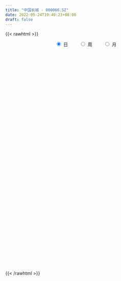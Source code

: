 ```yaml
---
title: "中国长城 - 000066.SZ"
date: 2022-05-24T19:40:23+08:00
draft: false
---
```

{{< rawhtml >}}
    <div style="text-align: center">
        <label style="padding: 1rem;"><input style="margin-right: .5rem" type="radio" name="period" value="D" checked onclick="period_change(this)">日</label>
        <label style="padding: 1rem;"><input style="margin-right: .5rem" type="radio" name="period" value="W" onclick="period_change(this)">周</label>
        <label style="padding: 1rem;"><input style="margin-right: .5rem" type="radio" name="period" value="M" onclick="period_change(this)">月</label>
    </div>
    <div id="chart" style="height: 700px;"></div> 
    <script type="text/javascript">
        const D_v = [815934.58,452263.34,872795.63,1339734.8600000001,2805934.1099999999,1617733.1899999999,1791117.77,2202667.8300000001,1663076.75,2006153.95,1224801.45,1533868.02,1033652.05,937187.65,717576.21,904040.16,618469.41,1242973.4299999999,824973.91,648369.35,1531648.74,1082600.3899999999,726743.4,461204.06,696827.91,521097.23,1039188.9399999999,813211.36,1680585.1299999999,830347.01,790698.49,613424.83,724118.95,811484.05,515854.45,489566.4,327959.59,512155.23,386361.97,958849.79,561291.85,827718.3199999999,2098178.2599999998,1558548.0600000001,812639.45,686954.26,652864.52,433930.3,667791.6800000001,598245.17,631348.15,600517.91,1833168.71,1059670.3400000001,1200518.53,1833948.1899999999,2270780.5299999998,1798370.53,1733864.46,1234099.01,1125224.6299999999,1402987.52,1014244.75,757072.74,1220533.8799999999,1018979.99,806796.85,747854.6800000001,572402.64,450836.97,526421.63,624111.9399999999,533758.8,400893.01,663756.59,915247.49,686490.3100000001,694949.86,508942.95,445890.99,515272.94,478224.62,432754.89,590307.26,610818.1800000001,605837.4300000001,503499.55,457357.28,339553.41,752440.4399999999,421567.18,208934.58,448619.37,279499.62,285037.5,205362.49,326217.65,271128.86,431084.58,270562.45,195662.98,200928.1,153868.07,242336.11,177863.58,210394.73,392233.04,209290.21,501502.39,289654.53,283370.3,388751.42,229087.22,197033.63,233456.02,308850.76,284800.18,428890.22,508841.34,296497.55,368439.25,353846.37,373577.87,264472.33,422046.97,375814.94,389447.89,339169.57,350466.0,970940.73,521157.43,376809.12,341458.54,354298.58,331573.87,565234.49,305513.2,371771.99,227128.43,412530.78,308193.26,507996.39,354026.58,395680.7,306364.32,220475.57,269111.47,195953.86,382636.86,188346.15,161196.55,259623.42,315331.11,242832.08,205522.41,325936.52,308632.1,790623.88,467092.31,837052.96,1059296.3100000001,569236.3199999999,550375.5699999999,1479111.45,877507.17,551623.92,555718.65,427518.18,961144.84,905465.08,605939.28,421521.5,436688.88,416403.76,835954.4,491867.53,686749.22,416455.98,393372.66,274531.79,365791.01,239031.32,347136.98,216640.68,199847.51,196588.31,246121.69,392513.92,797139.51,443478.18,388112.49,607433.0,274047.78,231692.54,243250.45,354412.81,297251.59,203531.39,271282.65,363818.52,429041.99,263046.11,267605.16,192213.89,281971.52,309454.4,287372.75,194484.34,197282.53,153482.57,162148.71,186220.39,159681.33,201358.3,203166.11,167139.22,143205.58,140581.98,140144.93,507326.45,246268.36,300885.45,282838.02,169844.37,175188.39,277438.39,174747.63,145548.23,194681.51,210474.63,334671.29,541705.73,581936.29,498699.88,280916.88,369941.52,336167.29,632611.84,885119.0600000001,532906.6899999999,617136.64,483488.66,258073.92,291563.79,229605.58,331588.93,243889.91,232304.04,308170.1,398726.13]
const D_histogram = [0.0,0.0006317949,0.03841591,0.141816065,0.2888446904,0.3425913243,0.3063584447,0.3316390274,0.3356708573,0.2600842029,0.1867970942,0.1564282338,0.1332629607,0.098394724,0.0451143159,-0.0328813334,-0.0841371766,-0.0675592461,-0.0770431852,-0.0952077863,-0.056123814,-0.0769542572,-0.1270888825,-0.1704708349,-0.1581243752,-0.1561649945,-0.0989425882,-0.0732785651,0.0062659152,0.0386567471,0.0479453587,0.0358206506,-0.0145454599,-0.0665448915,-0.1300092383,-0.1665889409,-0.1719718363,-0.157765215,-0.1532230267,-0.1064257191,-0.0867339489,-0.0436334027,0.0481320648,0.0221323256,0.000379264,-0.0067172107,0.0046690441,0.0008671454,0.0126318207,-0.0022300829,-0.041931315,-0.0541812779,-0.0229325982,-0.049606791,-0.0115189935,0.0581700508,0.163663824,0.2001804571,0.2663978845,0.2865260121,0.2728671759,0.2381254245,0.1940005009,0.1439507919,0.0829104881,0.0013997636,-0.0535719724,-0.1323017854,-0.1723544101,-0.2060941197,-0.2195987088,-0.1994283978,-0.194492027,-0.1765832985,-0.1740544425,-0.2179154992,-0.210199362,-0.2122007029,-0.2031116162,-0.2011246828,-0.2013204663,-0.1800790386,-0.1518478462,-0.1273893815,-0.0884184505,-0.0434691372,-0.0314914704,-0.0196760776,-0.0219386408,-0.0762523958,-0.1103920402,-0.1266547972,-0.1005771732,-0.0899425199,-0.0727471176,-0.0687677637,-0.0858873743,-0.0628077297,-0.0073023961,0.0228758588,0.0361836353,0.0591970664,0.0678071905,0.0820999369,0.0830636531,0.0926639222,0.1152592499,0.1139199663,0.1356800911,0.1455796447,0.130601873,0.0820118448,0.0383270888,0.0273611299,0.0169935188,0.0017621065,0.0066127796,0.0333538123,0.060212113,0.0785787798,0.0751649078,0.07725236,0.0812260808,0.076415989,0.0693692423,0.0515592496,0.0271810016,0.005645485,0.0067912735,0.0488811406,0.0696437678,0.0668572778,0.0531334085,0.0350670576,0.0087643001,0.0118431661,0.0127278199,-0.0082598528,-0.0143960462,-0.0102309625,-0.0119296161,0.0057870484,0.0155856325,0.0122140166,0.0058418952,-0.0020901627,-0.0144084429,-0.0179483351,-0.0361812813,-0.0466308675,-0.0502715754,-0.0448719428,-0.0295195489,-0.0303644796,-0.027208194,-0.0082457589,0.0049703534,0.0381313553,0.0449539189,0.0794803152,0.1134254387,0.125184777,0.1010769004,0.1391226881,0.1551014258,0.1509524118,0.116192214,0.08103365,0.0932324937,0.084484286,0.0539384381,0.014399462,-0.015334644,-0.0475404119,-0.1420400464,-0.1930873313,-0.2776011211,-0.3154866957,-0.3022962266,-0.264114698,-0.2110306486,-0.1713294125,-0.1563850372,-0.1478121087,-0.1241998939,-0.0978596502,-0.0811781141,-0.0450746791,0.026939224,0.0557214912,0.0832127874,0.0604008822,0.0505140883,0.0440262407,0.0437376058,0.0536317275,0.0469311177,0.0383698395,0.0162401413,-0.0273108049,-0.0755611486,-0.0985283361,-0.095923691,-0.0969925026,-0.13263368,-0.1252321674,-0.1049947868,-0.0756191754,-0.0495415844,-0.0331670102,-0.0121697073,-0.0078550662,-0.0129287185,-0.0057223888,-0.0154346419,-0.0058506984,0.0025751232,0.0117420216,0.019589753,0.0478526217,0.0483918759,0.0167378795,0.0073702879,-0.0194631826,-0.0226077269,-0.0445115034,-0.0552255145,-0.0544094214,-0.0488379598,-0.0640792145,-0.0895059255,-0.1574321925,-0.230207785,-0.2168056409,-0.2012896875,-0.1414074199,-0.0929101058,0.0067475723,0.0706906655,0.108735428,0.1334108322,0.1589579888,0.1686719586,0.1643774506,0.1600876489,0.15438445,0.1432752224,0.1366915312,0.1348924689,0.1007794667]
const D_fast = [0.0,0.0007897436,0.0481778362,0.1870320075,0.4062718055,0.5456662705,0.5860230021,0.6942133416,0.7821628858,0.7715972821,0.745009447,0.7537476451,0.7638981121,0.7536285564,0.7116267273,0.6254107446,0.5531206072,0.5528087263,0.5240639908,0.4820974431,0.507150462,0.4670814544,0.3851746086,0.2991749474,0.2719903133,0.2349084453,0.2673952047,0.2747395865,0.3558505455,0.3979055643,0.4191805155,0.41601097,0.3620084946,0.29337284,0.1974061838,0.1191792459,0.0708033914,0.045568709,0.0118051406,0.0319960184,0.0300043014,0.0621964969,0.1659949806,0.1455283228,0.1238700772,0.1150942999,0.1276478156,0.1240627033,0.1389853338,0.1235659094,0.0733818486,0.0475865662,0.0731020964,0.0340262058,0.069234255,0.153465812,0.2998755411,0.3864372885,0.5192541871,0.6110138177,0.6655717754,0.6903613802,0.6947365818,0.6806745708,0.640361889,0.5592011054,0.4908363763,0.379031117,0.2958898897,0.2106266502,0.1422223839,0.1125355955,0.0688489595,0.0426118634,0.0016271088,-0.0967128227,-0.141546526,-0.1965980426,-0.2382868599,-0.2865810973,-0.3371069973,-0.3608853293,-0.3706160984,-0.3780049791,-0.3611386607,-0.3270566317,-0.3229518326,-0.3160554591,-0.3238026826,-0.3971795365,-0.4589171909,-0.5068436473,-0.5059103166,-0.5177612932,-0.5187526704,-0.5319652574,-0.5705567115,-0.5631789994,-0.5094992648,-0.4736020452,-0.4512483599,-0.4134356621,-0.3878737404,-0.3530560098,-0.3313263803,-0.2985601306,-0.2471499905,-0.2200092825,-0.1643291349,-0.1180346701,-0.1003619736,-0.1284490406,-0.1625520244,-0.1666777008,-0.1727969322,-0.1875878179,-0.1810839499,-0.1460044641,-0.1040931352,-0.0660817734,-0.0507044184,-0.0293038763,-0.0050236353,0.0092702702,0.0195658341,0.0146456538,-0.0029373439,-0.0230614891,-0.0202178823,0.0340922699,0.0722658391,0.0861936686,0.0857531513,0.0764535648,0.0523418824,0.0583815399,0.0624481487,0.0393955128,0.0296603079,0.031267651,0.0265865933,0.0457500199,0.0594450121,0.0591269004,0.0542152528,0.0457606542,0.0298402632,0.0218132872,-0.0054649793,-0.0275722823,-0.0437808841,-0.0495992372,-0.0416267305,-0.0500627811,-0.0537085439,-0.0368075486,-0.0223488479,0.0203449927,0.038406036,0.0928025112,0.1551039944,0.1981595269,0.1993208755,0.2721473351,0.3269014293,0.3604905182,0.3547783739,0.3398782225,0.3753851896,0.3877580534,0.370696815,0.3347577044,0.3011899374,0.2570990665,0.1270894205,0.0277703027,-0.1261437674,-0.2429010158,-0.3052846035,-0.3331317493,-0.3328053621,-0.3359364792,-0.3600883631,-0.3884684618,-0.3959062205,-0.3940308893,-0.3976438818,-0.3728091165,-0.2940604074,-0.2513477674,-0.2030532744,-0.210764959,-0.2080232309,-0.2035045182,-0.1928587517,-0.1695566981,-0.1645245285,-0.1634933469,-0.1815630097,-0.2319416572,-0.299082288,-0.3466815595,-0.3680578371,-0.3933747745,-0.4621743718,-0.4860809011,-0.4920922172,-0.4816213997,-0.4679292048,-0.4598463831,-0.441891507,-0.4395406325,-0.4478464644,-0.4420707319,-0.4556416454,-0.4475203766,-0.4384507742,-0.4263483703,-0.4136032007,-0.3733771766,-0.3607399534,-0.38820948,-0.3957344996,-0.4274337657,-0.4362302418,-0.4692618941,-0.4937822838,-0.5065685461,-0.5132065744,-0.5444676327,-0.5922708251,-0.6995551402,-0.8298826789,-0.8706819451,-0.9054884135,-0.8809580009,-0.8556882132,-0.7543436421,-0.6727278825,-0.607499263,-0.5494711508,-0.484184497,-0.4323025375,-0.3955026828,-0.3597705723,-0.3268776587,-0.3021680808,-0.2745788891,-0.2426548342,-0.2515729698]
const D_slow = [0.0,0.0001579487,0.0097619262,0.0452159425,0.1174271151,0.2030749462,0.2796645573,0.3625743142,0.4464920285,0.5115130792,0.5582123528,0.5973194112,0.6306351514,0.6552338324,0.6665124114,0.658292078,0.6372577839,0.6203679723,0.601107176,0.5773052295,0.563274276,0.5440357117,0.512263491,0.4696457823,0.4301146885,0.3910734399,0.3663377928,0.3480181516,0.3495846304,0.3592488171,0.3712351568,0.3801903195,0.3765539545,0.3599177316,0.327415422,0.2857681868,0.2427752277,0.203333924,0.1650281673,0.1384217375,0.1167382503,0.1058298996,0.1178629158,0.1233959972,0.1234908132,0.1218115105,0.1229787716,0.1231955579,0.1263535131,0.1257959923,0.1153131636,0.1017678441,0.0960346946,0.0836329968,0.0807532484,0.0952957611,0.1362117171,0.1862568314,0.2528563026,0.3244878056,0.3927045996,0.4522359557,0.5007360809,0.5367237789,0.5574514009,0.5578013418,0.5444083487,0.5113329024,0.4682442998,0.4167207699,0.3618210927,0.3119639933,0.2633409865,0.2191951619,0.1756815513,0.1212026765,0.068652836,0.0156026603,-0.0351752438,-0.0854564145,-0.1357865311,-0.1808062907,-0.2187682522,-0.2506155976,-0.2727202102,-0.2835874945,-0.2914603621,-0.2963793815,-0.3018640417,-0.3209271407,-0.3485251507,-0.38018885,-0.4053331434,-0.4278187733,-0.4460055527,-0.4631974937,-0.4846693372,-0.5003712697,-0.5021968687,-0.496477904,-0.4874319952,-0.4726327286,-0.4556809309,-0.4351559467,-0.4143900334,-0.3912240529,-0.3624092404,-0.3339292488,-0.300009226,-0.2636143149,-0.2309638466,-0.2104608854,-0.2008791132,-0.1940388307,-0.189790451,-0.1893499244,-0.1876967295,-0.1793582764,-0.1643052482,-0.1446605532,-0.1258693262,-0.1065562362,-0.0862497161,-0.0671457188,-0.0498034082,-0.0369135958,-0.0301183454,-0.0287069742,-0.0270091558,-0.0147888707,0.0026220713,0.0193363907,0.0326197429,0.0413865072,0.0435775823,0.0465383738,0.0497203288,0.0476553656,0.044056354,0.0414986134,0.0385162094,0.0399629715,0.0438593796,0.0469128838,0.0483733576,0.0478508169,0.0442487062,0.0397616224,0.030716302,0.0190585852,0.0064906913,-0.0047272944,-0.0121071816,-0.0196983015,-0.02650035,-0.0285617897,-0.0273192013,-0.0177863625,-0.0065478828,0.013322196,0.0416785557,0.0729747499,0.098243975,0.133024647,0.1718000035,0.2095381064,0.2385861599,0.2588445724,0.2821526959,0.3032737674,0.3167583769,0.3203582424,0.3165245814,0.3046394784,0.2691294668,0.220857634,0.1514573537,0.0725856798,-0.0029883768,-0.0690170513,-0.1217747135,-0.1646070666,-0.2037033259,-0.2406563531,-0.2717063266,-0.2961712391,-0.3164657676,-0.3277344374,-0.3209996314,-0.3070692586,-0.2862660618,-0.2711658412,-0.2585373191,-0.247530759,-0.2365963575,-0.2231884256,-0.2114556462,-0.2018631863,-0.197803151,-0.2046308522,-0.2235211394,-0.2481532234,-0.2721341462,-0.2963822718,-0.3295406918,-0.3608487337,-0.3870974304,-0.4060022242,-0.4183876203,-0.4266793729,-0.4297217997,-0.4316855663,-0.4349177459,-0.4363483431,-0.4402070035,-0.4416696781,-0.4410258974,-0.4380903919,-0.4331929537,-0.4212297983,-0.4091318293,-0.4049473594,-0.4031047875,-0.4079705831,-0.4136225148,-0.4247503907,-0.4385567693,-0.4521591247,-0.4643686146,-0.4803884182,-0.5027648996,-0.5421229477,-0.599674894,-0.6538763042,-0.7041987261,-0.739550581,-0.7627781075,-0.7610912144,-0.743418548,-0.716234691,-0.682881983,-0.6431424858,-0.6009744961,-0.5598801335,-0.5198582212,-0.4812621087,-0.4454433031,-0.4112704203,-0.3775473031,-0.3523524365]
const D_data = [['2021-05-13', 11.5091, 12.2247, 11.4992, 12.3937],['2021-05-14', 12.0856, 12.2346, 11.9961, 12.3241],['2021-05-17', 12.2744, 12.821, 12.2744, 13.3378],['2021-05-18', 12.821, 14.1031, 12.7018, 14.1031],['2021-05-19', 14.4112, 15.5144, 14.2025, 15.5144],['2021-05-20', 15.5244, 15.1666, 14.9479, 15.6933],['2021-05-21', 15.1666, 14.3814, 13.9143, 15.3355],['2021-05-24', 14.5305, 15.425, 14.2125, 15.8027],['2021-05-25', 15.4349, 15.5641, 15.0573, 15.8225],['2021-05-26', 15.6337, 14.6796, 14.4311, 15.8027],['2021-05-27', 14.4112, 14.5603, 14.2125, 14.7889],['2021-05-28', 14.61, 15.0374, 14.451, 15.4548],['2021-05-31', 15.256, 15.1865, 14.7094, 15.3852],['2021-06-01', 15.0076, 15.0672, 14.5703, 15.1368],['2021-06-02', 15.0573, 14.7492, 14.6398, 15.1368],['2021-06-03', 14.7591, 14.1826, 14.123, 14.9877],['2021-06-04', 14.0733, 14.2125, 14.0137, 14.4212],['2021-06-07', 14.3119, 14.9976, 14.2224, 14.9976],['2021-06-08', 14.8684, 14.7193, 14.6299, 15.0771],['2021-06-09', 14.61, 14.5504, 14.2423, 14.8684],['2021-06-10', 14.4112, 15.3455, 14.3417, 15.4051],['2021-06-11', 15.1765, 14.6696, 14.6498, 15.2759],['2021-06-15', 14.4112, 14.1031, 13.9739, 14.4609],['2021-06-16', 14.0137, 13.8845, 13.8845, 14.2224],['2021-06-17', 13.964, 14.4311, 13.9143, 14.6597],['2021-06-18', 14.4311, 14.2721, 14.123, 14.6001],['2021-06-21', 14.3019, 15.0771, 14.123, 15.584],['2021-06-22', 15.1368, 14.8883, 14.6597, 15.3057],['2021-06-23', 14.9082, 15.8722, 14.6597, 16.2897],['2021-06-24', 15.8623, 15.6536, 15.4349, 16.1803],['2021-06-25', 15.584, 15.5641, 15.3256, 15.9816],['2021-06-28', 15.4449, 15.3753, 15.256, 15.753],['2021-06-29', 15.3157, 14.7889, 14.7392, 15.6039],['2021-06-30', 14.9877, 14.5106, 14.2125, 15.0573],['2021-07-01', 14.62, 14.0236, 13.9938, 14.6696],['2021-07-02', 13.9839, 14.0137, 13.9044, 14.3317],['2021-07-05', 14.1131, 14.1926, 14.0336, 14.292],['2021-07-06', 14.1926, 14.3615, 13.9839, 14.5603],['2021-07-07', 14.1826, 14.1926, 13.964, 14.3019],['2021-07-08', 14.1528, 14.779, 14.0534, 14.9082],['2021-07-09', 14.6299, 14.5603, 14.3615, 14.9678],['2021-07-12', 14.5206, 14.9877, 14.4311, 15.1566],['2021-07-13', 15.0076, 15.9816, 14.9877, 16.4884],['2021-07-14', 15.7132, 14.7293, 14.7293, 15.7132],['2021-07-15', 14.4411, 14.6796, 14.1429, 14.7492],['2021-07-16', 14.68, 14.8, 14.5, 15.1],['2021-07-19', 14.76, 15.06, 14.66, 15.2],['2021-07-20', 14.9, 14.91, 14.6, 15.05],['2021-07-21', 14.9, 15.15, 14.85, 15.25],['2021-07-22', 15.21, 14.83, 14.77, 15.26],['2021-07-23', 14.7, 14.37, 14.36, 14.82],['2021-07-26', 14.36, 14.55, 14.15, 14.7],['2021-07-27', 14.62, 15.13, 14.35, 15.88],['2021-07-28', 15.0, 14.4, 14.24, 15.23],['2021-07-29', 14.68, 15.23, 14.5, 15.5],['2021-07-30', 15.44, 15.95, 15.3, 16.16],['2021-08-02', 16.05, 16.98, 15.89, 17.15],['2021-08-03', 16.98, 16.67, 16.53, 17.53],['2021-08-04', 16.7, 17.54, 16.7, 17.98],['2021-08-05', 17.25, 17.46, 16.96, 17.79],['2021-08-06', 17.52, 17.33, 16.9, 17.73],['2021-08-09', 17.9, 17.2, 16.98, 18.5],['2021-08-10', 17.0, 17.11, 16.72, 17.51],['2021-08-11', 17.12, 16.99, 16.8, 17.24],['2021-08-12', 17.28, 16.72, 16.66, 17.8],['2021-08-13', 16.38, 16.19, 16.07, 16.55],['2021-08-16', 16.24, 16.21, 15.94, 16.6],['2021-08-17', 16.16, 15.55, 15.52, 16.32],['2021-08-18', 15.48, 15.66, 15.31, 15.84],['2021-08-19', 15.55, 15.45, 15.32, 15.7],['2021-08-20', 15.46, 15.46, 15.05, 15.68],['2021-08-23', 15.59, 15.78, 15.53, 16.02],['2021-08-24', 15.78, 15.54, 15.42, 15.78],['2021-08-25', 15.53, 15.65, 15.39, 15.75],['2021-08-26', 15.85, 15.4, 15.4, 16.23],['2021-08-27', 15.14, 14.57, 14.37, 15.14],['2021-08-30', 14.79, 14.96, 14.78, 15.45],['2021-08-31', 15.01, 14.69, 14.35, 15.1],['2021-09-01', 14.6, 14.68, 14.3, 14.84],['2021-09-02', 14.62, 14.45, 14.34, 14.66],['2021-09-03', 14.36, 14.25, 14.19, 14.63],['2021-09-06', 14.26, 14.4, 13.9, 14.42],['2021-09-07', 14.36, 14.46, 14.23, 14.52],['2021-09-08', 14.46, 14.41, 14.36, 14.72],['2021-09-09', 14.4, 14.64, 14.21, 14.64],['2021-09-10', 14.6, 14.85, 14.53, 14.98],['2021-09-13', 14.9, 14.52, 14.47, 14.95],['2021-09-14', 14.49, 14.52, 14.39, 14.83],['2021-09-15', 14.45, 14.31, 14.28, 14.53],['2021-09-16', 14.27, 13.42, 13.38, 14.27],['2021-09-17', 13.48, 13.31, 13.03, 13.51],['2021-09-22', 13.13, 13.25, 13.06, 13.42],['2021-09-23', 13.3, 13.66, 13.21, 13.74],['2021-09-24', 13.55, 13.43, 13.41, 13.75],['2021-09-27', 13.57, 13.46, 13.25, 13.77],['2021-09-28', 13.39, 13.23, 13.18, 13.44],['2021-09-29', 13.16, 12.8, 12.79, 13.16],['2021-09-30', 13.22, 13.19, 13.17, 13.48],['2021-10-08', 13.21, 13.71, 13.21, 13.93],['2021-10-11', 13.5, 13.56, 13.34, 13.58],['2021-10-12', 13.56, 13.42, 13.2, 13.58],['2021-10-13', 13.65, 13.61, 13.46, 13.75],['2021-10-14', 13.54, 13.5, 13.39, 13.56],['2021-10-15', 13.48, 13.63, 13.48, 13.74],['2021-10-18', 13.65, 13.51, 13.41, 13.7],['2021-10-19', 13.51, 13.66, 13.47, 13.73],['2021-10-20', 13.74, 13.94, 13.74, 14.08],['2021-10-21', 13.78, 13.74, 13.7, 13.88],['2021-10-22', 13.72, 14.14, 13.7, 14.31],['2021-10-25', 14.07, 14.15, 13.9, 14.16],['2021-10-26', 14.12, 13.9, 13.88, 14.23],['2021-10-27', 13.97, 13.36, 13.31, 13.98],['2021-10-28', 13.37, 13.19, 13.1, 13.4],['2021-10-29', 13.25, 13.45, 13.2, 13.5],['2021-11-01', 13.48, 13.39, 13.26, 13.52],['2021-11-02', 13.39, 13.24, 13.11, 13.62],['2021-11-03', 13.33, 13.44, 13.22, 13.55],['2021-11-04', 13.35, 13.79, 13.35, 13.97],['2021-11-05', 13.94, 13.95, 13.68, 14.14],['2021-11-08', 13.96, 14.0, 13.76, 14.05],['2021-11-09', 14.1, 13.81, 13.67, 14.11],['2021-11-10', 13.81, 13.92, 13.75, 14.09],['2021-11-11', 13.91, 14.01, 13.77, 14.21],['2021-11-12', 14.01, 13.95, 13.92, 14.09],['2021-11-15', 13.96, 13.94, 13.73, 14.13],['2021-11-16', 13.9, 13.78, 13.77, 14.1],['2021-11-17', 13.68, 13.61, 13.38, 13.74],['2021-11-18', 13.61, 13.53, 13.53, 13.9],['2021-11-19', 13.52, 13.76, 13.38, 13.8],['2021-11-22', 13.81, 14.41, 13.77, 14.59],['2021-11-23', 14.53, 14.36, 14.29, 14.6],['2021-11-24', 14.35, 14.17, 14.14, 14.38],['2021-11-25', 14.2, 14.04, 14.01, 14.3],['2021-11-26', 14.0, 13.94, 13.8, 14.06],['2021-11-29', 13.75, 13.74, 13.58, 13.85],['2021-11-30', 13.87, 14.06, 13.83, 14.28],['2021-12-01', 14.05, 14.06, 13.93, 14.14],['2021-12-02', 14.06, 13.74, 13.74, 14.06],['2021-12-03', 13.77, 13.85, 13.77, 13.9],['2021-12-06', 13.98, 13.97, 13.75, 14.13],['2021-12-07', 14.03, 13.9, 13.75, 14.06],['2021-12-08', 13.98, 14.19, 13.89, 14.22],['2021-12-09', 14.16, 14.18, 14.11, 14.27],['2021-12-10', 14.19, 14.05, 13.97, 14.28],['2021-12-13', 14.0, 14.0, 13.88, 14.15],['2021-12-14', 13.93, 13.95, 13.88, 14.04],['2021-12-15', 13.91, 13.84, 13.82, 14.02],['2021-12-16', 13.93, 13.9, 13.83, 13.95],['2021-12-17', 13.85, 13.64, 13.59, 13.87],['2021-12-20', 13.74, 13.63, 13.61, 13.76],['2021-12-21', 13.6, 13.64, 13.58, 13.7],['2021-12-22', 13.71, 13.72, 13.67, 13.85],['2021-12-23', 13.81, 13.87, 13.65, 13.95],['2021-12-24', 13.8, 13.68, 13.63, 13.86],['2021-12-27', 13.67, 13.71, 13.61, 13.79],['2021-12-28', 13.78, 13.95, 13.71, 13.95],['2021-12-29', 13.9, 13.96, 13.87, 14.05],['2021-12-30', 14.01, 14.35, 14.0, 14.65],['2021-12-31', 14.4, 14.16, 14.08, 14.44],['2022-01-04', 14.24, 14.67, 14.23, 14.93],['2022-01-05', 14.59, 14.93, 14.52, 15.07],['2022-01-06', 14.8, 14.88, 14.56, 14.92],['2022-01-07', 14.85, 14.5, 14.47, 15.03],['2022-01-10', 14.68, 15.43, 14.6, 15.85],['2022-01-11', 15.15, 15.44, 15.11, 15.57],['2022-01-12', 15.4, 15.37, 15.2, 15.6],['2022-01-13', 15.51, 15.02, 14.95, 15.65],['2022-01-14', 14.9, 14.94, 14.75, 15.12],['2022-01-17', 15.1, 15.58, 15.07, 15.79],['2022-01-18', 15.51, 15.44, 15.27, 15.95],['2022-01-19', 15.24, 15.16, 14.93, 15.39],['2022-01-20', 15.15, 14.93, 14.84, 15.17],['2022-01-21', 14.89, 14.91, 14.72, 15.19],['2022-01-24', 14.81, 14.73, 14.6, 15.12],['2022-01-25', 14.6, 13.57, 13.56, 14.77],['2022-01-26', 13.82, 13.62, 13.42, 13.88],['2022-01-27', 13.58, 12.67, 12.6, 13.64],['2022-01-28', 12.78, 12.7, 12.58, 12.96],['2022-02-07', 13.1, 13.03, 12.93, 13.27],['2022-02-08', 13.04, 13.25, 12.85, 13.26],['2022-02-09', 13.25, 13.48, 13.18, 13.58],['2022-02-10', 13.45, 13.39, 13.35, 13.56],['2022-02-11', 13.34, 13.07, 12.98, 13.41],['2022-02-14', 13.04, 12.9, 12.75, 13.08],['2022-02-15', 12.96, 13.03, 12.87, 13.07],['2022-02-16', 13.18, 13.07, 12.95, 13.2],['2022-02-17', 12.99, 12.95, 12.88, 13.09],['2022-02-18', 13.07, 13.24, 13.05, 13.36],['2022-02-21', 13.5, 13.93, 13.41, 13.99],['2022-02-22', 13.75, 13.65, 13.52, 13.87],['2022-02-23', 13.72, 13.8, 13.58, 13.89],['2022-02-24', 13.63, 13.2, 13.0, 13.74],['2022-02-25', 13.35, 13.28, 13.24, 13.52],['2022-02-28', 13.26, 13.28, 13.0, 13.38],['2022-03-01', 13.23, 13.34, 13.2, 13.44],['2022-03-02', 13.23, 13.5, 13.12, 13.62],['2022-03-03', 13.45, 13.31, 13.15, 13.5],['2022-03-04', 13.19, 13.25, 13.11, 13.37],['2022-03-07', 13.31, 12.99, 12.89, 13.34],['2022-03-08', 12.99, 12.51, 12.43, 13.08],['2022-03-09', 12.54, 12.13, 11.51, 12.67],['2022-03-10', 12.38, 12.15, 12.11, 12.45],['2022-03-11', 11.91, 12.3, 11.75, 12.32],['2022-03-14', 12.11, 12.14, 12.03, 12.45],['2022-03-15', 12.04, 11.47, 11.45, 12.18],['2022-03-16', 11.6, 11.78, 11.23, 11.88],['2022-03-17', 11.9, 11.87, 11.82, 12.07],['2022-03-18', 11.81, 11.99, 11.76, 12.0],['2022-03-21', 11.98, 11.99, 11.85, 12.15],['2022-03-22', 11.99, 11.89, 11.87, 12.03],['2022-03-23', 11.9, 11.97, 11.88, 12.03],['2022-03-24', 11.88, 11.76, 11.66, 11.89],['2022-03-25', 11.8, 11.57, 11.57, 11.86],['2022-03-28', 11.57, 11.66, 11.35, 11.79],['2022-03-29', 11.66, 11.37, 11.33, 11.74],['2022-03-30', 11.57, 11.54, 11.38, 11.57],['2022-03-31', 11.51, 11.51, 11.41, 11.57],['2022-04-01', 11.47, 11.51, 11.33, 11.52],['2022-04-06', 11.51, 11.49, 11.42, 11.55],['2022-04-07', 11.63, 11.81, 11.6, 12.27],['2022-04-08', 11.79, 11.52, 11.42, 11.84],['2022-04-11', 11.5, 11.0, 10.93, 11.5],['2022-04-12', 11.0, 11.12, 10.6, 11.17],['2022-04-13', 11.02, 10.74, 10.72, 11.02],['2022-04-14', 10.79, 10.88, 10.74, 11.0],['2022-04-15', 10.78, 10.49, 10.45, 10.8],['2022-04-18', 10.4, 10.44, 10.2, 10.55],['2022-04-19', 10.42, 10.45, 10.4, 10.66],['2022-04-20', 10.55, 10.42, 10.38, 10.77],['2022-04-21', 10.39, 10.02, 9.99, 10.45],['2022-04-22', 9.99, 9.65, 9.62, 10.03],['2022-04-25', 9.41, 8.69, 8.69, 9.41],['2022-04-26', 8.6, 8.01, 7.94, 8.65],['2022-04-27', 7.97, 8.66, 7.8, 8.71],['2022-04-28', 8.61, 8.5, 8.38, 8.64],['2022-04-29', 8.62, 9.02, 8.61, 9.11],['2022-05-05', 8.85, 8.97, 8.73, 9.14],['2022-05-06', 8.76, 9.87, 8.65, 9.87],['2022-05-09', 9.63, 9.79, 9.58, 10.33],['2022-05-10', 9.55, 9.71, 9.46, 9.82],['2022-05-11', 9.66, 9.71, 9.63, 10.04],['2022-05-12', 9.62, 9.88, 9.58, 10.12],['2022-05-13', 9.95, 9.82, 9.73, 9.99],['2022-05-16', 9.82, 9.71, 9.63, 9.95],['2022-05-17', 9.72, 9.74, 9.51, 9.77],['2022-05-18', 9.88, 9.75, 9.73, 10.08],['2022-05-19', 9.58, 9.69, 9.5, 9.71],['2022-05-20', 9.69, 9.75, 9.63, 9.83],['2022-05-23', 9.81, 9.84, 9.68, 9.95],['2022-05-24', 9.83, 9.38, 9.38, 10.03]]
const W_v = [1209800.2200000002,1339676.47,1386529.8300000001,1489576.3999999999,1184783.8,1436400.1000000001,1176266.04,1440902.78,1902784.3300000001,1509510.25,2031416.8399999999,1509434.4200000002,1644285.48,1386536.8600000001,923587.9399999999,1329266.25,1076753.96,1361753.6899999999,1155408.04,1356569.48,1242116.3900000001,1188192.7,891387.8,2438049.3499999996,2353821.9000000004,2886719.4299999997,1694429.5700000001,1662630.3700000001,1512044.0600000001,1150920.6099999999,432624.69,269054.01,1469916.7100000002,1915897.6699999999,1787367.6700000002,3249576.0199999996,4940096.79,3965132.4500000002,3325760.4700000007,6682523.3699999992,5348267.8099999996,2045700.7999999998,2954643.2699999996,2332335.1600000001,2671482.7899999996,1775220.8599999999,1704189.6599999999,1611753.4499999997,1806729.0499999998,2493116.8499999996,3211346.6399999997,2884741.1899999999,3300342.7599999998,2780109.9400000004,2131679.1099999999,2378196.7000000002,2793377.9199999999,3006181.3199999998,1949767.54,1887891.2599999998,1075568.28,1127201.6600000001,703719.6899999999,1894099.1899999999,1678371.2799999998,1539020.8200000001,1652346.5600000001,1468813.4799999997,1851162.5800000001,1472578.8900000001,1137749.6500000001,1149894.3600000001,823229.8899999999,605639.0,840471.4299999999,548297.6899999999,1089454.8400000001,1217221.0,2003457.0800000001,1201852.4399999999,2116499.7400000002,3336079.48,4119396.7699999996,6752196.1000000006,5861328.3899999997,11422582.620000001,11199944.6900000013,8616764.4500000011,5173861.2300000004,4074464.6200000001,3683734.52,1729305.1000000001,4212806.5099999998,3982954.3399999999,11570885.7200000007,5402889.4800000004,2700409.5300000003,3112730.4199999999,2365380.8700000001,4313387.1300000008,3443704.5699999998,1995406.2000000002,2843038.2600000002,2089352.26,2257613.5899999999,2510011.0499999998,2451730.6699999999,6002117.8099999996,10112671.5099999998,13235443.8399999999,6081355.5900000008,8569941.5600000005,13370880.7899999991,1298148.3899999999,4565823.5600000005,7443694.8900000006,8028408.1199999992,12618296.3599999994,5898655.4399999995,5587019.7000000002,6021247.8300000001,3411314.1800000002,4175415.4899999998,6252419.8500000006,5878125.04,2701077.4100000001,1988465.1199999999,4023332.8700000001,4812167.7999999998,3332203.3700000001,5370712.3100000005,5353905.0300000003,7769583.71,9089818.5300000012,6703444.6400000006,3865431.4699999997,3628013.1899999999,2854040.75,2166866.21,1809512.9899999998,3847196.8000000003,4844207.1600000001,1795254.5800000001,3706151.7000000002,3507283.6099999994,9065249.1300000008,4292415.6200000001,4401815.3499999996,2833650.1200000001,2348201.9500000002,1325846.9399999999,4151015.6200000001,11334256.959999999,8255564.0700000003,6858368.5300000003,8838805.1699999999,11698915.8300000019,6259738.3699999992,4208157.3700000001,2714401.8600000003,2534237.4700000002,2560002.1000000001,3340881.3799999999,1590656.28,746522.5600000001,382566.84,1925367.1399999999,1237413.53,1262853.8800000001,2339642.23,2208602.0099999998,1224085.71,1405216.5799999998,1964073.6599999999,1998615.3100000001,4488308.4699999997,4929023.46,4183737.8599999999,6507373.6799999997,5442593.7300000004,3776582.71,3616225.3399999999,2686566.9399999999,1306901.75,1135540.74,4222281.1100000003,2625301.7299999995,2044057.8800000001,1298714.9200000002,1189060.3899999999,1141930.1099999999,1975547.1100000001,1934658.4999999998,1579375.26,1973235.74,684432.03,2295140.8100000001,8427315.5599999987,8630568.0,4210925.4800000004,5330565.8199999994,2405872.6000000001,5154030.9299999997,3154448.6800000002,2746618.4300000002,5984038.3499999996,2984179.8199999998,6527823.6799999997,8162339.1599999992,5413818.8799999999,3104312.7699999996,3137767.8300000001,2851547.0499999998,2717942.3800000004,2474417.8599999999,937053.5699999999,1087746.5,431084.58,1063357.71,1491283.95,1387897.1000000001,1764838.52,1656833.3700000001,1876945.3699999999,2564664.3999999999,1801221.98,1978427.7100000002,1374542.0800000001,1167329.3100000001,2097807.2200000002,3015961.1599999997,3891479.3700000001,3330759.5800000001,2847430.8900000001,1619863.76,1251712.1099999999,2510210.96,1330138.7800000003,1594794.4299999999,1265496.9000000001,858815.5299999999,855451.1899999999,893739.74,1206194.6200000001,1060123.29,2273200.2999999998,968779.1299999999,2776724.9700000002,1328952.25,706896.23]
const W_histogram = [0.0,-0.0167968091,-0.0077456389,-0.0252422454,-0.0720926395,-0.0768767998,-0.0952971384,-0.1030402898,-0.0953647306,-0.085676699,-0.0495383382,-0.0440092162,-0.0211533732,-0.0464381178,-0.0600302683,-0.0953046681,-0.0948265954,-0.1271039395,-0.1611459715,-0.1580597446,-0.1489196199,-0.1292834982,-0.1255715887,-0.0788888774,-0.0473369764,-0.010649872,-0.0037413947,0.0220947725,0.0111135908,-0.0385586848,-0.0463552446,-0.0373397295,-0.0013774257,0.048341713,0.074119308,0.0802562682,0.1668732719,0.2200255408,0.2632164882,0.3408425999,0.3412854112,0.3012548832,0.2453603756,0.1949505834,0.1508021505,0.075847303,0.0245304046,-0.0447935723,-0.1353503733,-0.139620382,-0.1446208783,-0.1389128889,-0.0970876055,-0.0639712407,-0.0755433267,-0.0390735271,-0.0150878603,-0.0390340887,-0.0728653858,-0.0846089532,-0.0929892462,-0.0747807382,-0.0638950671,-0.1414402917,-0.1828435581,-0.1939905119,-0.1769910123,-0.1566349835,-0.1041570359,-0.0923886224,-0.0701600534,-0.0411297848,-0.0331003115,-0.0285406874,-0.0376192153,-0.0233242194,-0.0038566688,0.0209746551,0.0591141102,0.0902824302,0.1328107139,0.2269607156,0.2758866984,0.3792040441,0.3735967672,0.5249597453,0.6125363117,0.6390975834,0.5681135266,0.5042696509,0.3781052949,0.2456073613,0.179496462,0.1034881008,0.0990341607,0.0742088752,-0.0067844953,-0.0553762506,-0.0577753431,-0.0203067736,-0.0281292883,-0.0858184722,-0.1063919052,-0.0965352246,-0.1284268908,-0.2015412583,-0.1883939075,-0.1340495714,-0.046337484,0.122737318,0.2290048009,0.318186541,0.3546914815,0.3201472483,0.2604420972,0.2637840663,0.3405448587,0.3507094876,0.3455486673,0.3157593606,0.2663273439,0.175048407,0.157761639,0.1577614362,0.1058228827,0.0250690982,-0.0235441064,-0.0683193456,-0.0905405328,-0.2258657836,-0.3425126775,-0.3951633562,-0.2987553726,-0.3509757561,-0.3301576357,-0.3773861718,-0.4248343957,-0.4740126951,-0.5187279909,-0.5161359231,-0.5301345257,-0.5097170189,-0.4651223167,-0.3177470495,-0.2176133293,-0.0957343957,-0.0281787611,0.0031081373,-0.0133100567,-0.0013594117,-0.0075677974,0.0445418278,0.2507947915,0.274384291,0.3300553965,0.4915980708,0.7232289544,0.7312917884,0.6402650486,0.5050320799,0.353734868,0.1468571071,0.0843610679,-0.0488221022,-0.1450168414,-0.1809373601,-0.2345004542,-0.2748534212,-0.3333557746,-0.3042742452,-0.3333894865,-0.3408738945,-0.3767656087,-0.319902301,-0.3479546007,-0.2519085176,-0.0869824258,0.1336010672,0.3055280677,0.3122940778,0.2798104363,0.1920735961,0.0180517283,-0.0836290144,-0.0963923885,-0.0652222552,-0.0631839197,-0.1916293271,-0.2697343484,-0.2988972476,-0.3034194005,-0.3905178858,-0.4668328004,-0.5160973268,-0.5541635897,-0.5768789463,-0.4935976501,-0.2729068786,-0.0721768481,0.011176504,0.0983796791,0.1286617115,0.2292059371,0.1866007155,0.18990597,0.2017952794,0.1752430291,0.2538623569,0.3809377006,0.3700340901,0.2985413891,0.181929123,0.0791112104,0.0488611565,-0.0710001767,-0.1346456488,-0.1823871817,-0.1687406219,-0.1552385743,-0.1045286621,-0.1094988331,-0.0729150671,-0.0439465237,-0.0332948262,-0.0109937312,0.0002342079,0.022439709,0.0113817647,0.0087466203,0.039588699,0.0807721564,0.132476155,0.1577675739,0.0256961904,-0.0334927432,-0.0565847833,-0.0640087952,-0.0655445591,-0.1218720373,-0.1684680452,-0.2131578866,-0.2308500755,-0.2256998145,-0.2723582886,-0.336297444,-0.3935478002,-0.3482574709,-0.2977129686,-0.2471226839,-0.2177377866]
const W_fast = [0.0,-0.0209960114,-0.013881251,-0.0376884187,-0.1025619727,-0.126565333,-0.1688099562,-0.20231318,-0.2184788034,-0.2302099466,-0.2064561704,-0.2119293524,-0.1943618528,-0.2312561268,-0.2598558444,-0.3189564112,-0.3421849873,-0.4062383164,-0.4805668412,-0.5169955505,-0.5450853307,-0.5577700835,-0.5854510713,-0.5584905793,-0.5387729224,-0.504748286,-0.4987751574,-0.4674152971,-0.4756180811,-0.5349300278,-0.5543153989,-0.5546348161,-0.5190168687,-0.4572123017,-0.4129048797,-0.3867038524,-0.2583685308,-0.1502098767,-0.0412148072,0.1216219544,0.2073861186,0.2426693114,0.2481148977,0.2464427513,0.239994856,0.1840018343,0.1388175371,0.058295167,-0.0660992273,-0.1052743315,-0.1464300474,-0.1754502802,-0.1578968981,-0.1407733435,-0.1712312612,-0.1445298433,-0.1243161416,-0.1580208923,-0.2100685357,-0.2429643414,-0.274591946,-0.2750786226,-0.2801667182,-0.3930720157,-0.4801861717,-0.5398307535,-0.567079007,-0.585881724,-0.5594430354,-0.5707717776,-0.5660832219,-0.5473353995,-0.5475810041,-0.5501565518,-0.5686398835,-0.5601759424,-0.541672559,-0.5115975714,-0.4586795888,-0.4049406612,-0.3292096991,-0.1783195185,-0.0604218611,0.1376964957,0.2254884106,0.508091325,0.7488019693,0.9351376368,1.0061819617,1.0684054987,1.0367674665,0.9656713733,0.9444345894,0.8942982534,0.9146028534,0.9083297867,0.8256402924,0.7632044745,0.7463615462,0.7787534224,0.7638985855,0.6847547835,0.6375833742,0.6233062487,0.5593078598,0.4358081777,0.4018570516,0.422688995,0.4988167113,0.6985758428,0.8620945259,1.0308229013,1.1560007122,1.201493291,1.2068986642,1.2761866499,1.4380836569,1.5359256578,1.6171520042,1.6663025377,1.683452357,1.6359355219,1.6580891636,1.6975293198,1.672046487,1.5975599771,1.5430607459,1.4812056703,1.4363493498,1.2445576532,1.0422825899,0.8908410721,0.9125602127,0.7725958901,0.7108746016,0.5692995226,0.4156426997,0.2479612265,0.073563933,-0.05287798,-0.199410214,-0.3064219619,-0.3781078389,-0.3101693341,-0.2644389461,-0.1664936115,-0.1059826671,-0.0739187344,-0.0936644426,-0.0820536506,-0.0901539855,-0.0269089034,0.2420427581,0.3342283304,0.472413285,0.756855477,1.1692935992,1.3601793804,1.4292189026,1.4202439539,1.357380459,1.1872169749,1.1458112027,1.0004225071,0.8679735574,0.7868186988,0.6746304911,0.5655641688,0.4237228717,0.3767358399,0.264273227,0.1715703453,0.041487229,0.0183749615,-0.0966659884,-0.0635970348,0.0795834506,0.3335672105,0.5818762278,0.6667157574,0.7041847249,0.6644662838,0.4949573481,0.3723693517,0.3355078805,0.35037245,0.3366148055,0.1602620664,0.014723458,-0.0891637531,-0.1695407562,-0.3542687129,-0.5472918276,-0.7255806857,-0.902187846,-1.0691229392,-1.1092410556,-0.9567770037,-0.7740911852,-0.6879437071,-0.5761456122,-0.5136981519,-0.355852442,-0.3518074848,-0.3010257378,-0.2386876086,-0.2214291015,-0.0793441846,0.1429655843,0.2245704964,0.2277131426,0.1565831572,0.0735430472,0.0555082825,-0.0821030949,-0.1794099791,-0.2727483075,-0.3012869032,-0.3265944992,-0.3020167525,-0.3343616318,-0.3160066326,-0.29802472,-0.2956967291,-0.2761440669,-0.2648575758,-0.2370421474,-0.2452546506,-0.2457031399,-0.2049638864,-0.14358739,-0.0587643527,0.0059689598,-0.1196783762,-0.1872404955,-0.2244787315,-0.2479049422,-0.2658268459,-0.3526223334,-0.4413353526,-0.5393146656,-0.6147193734,-0.6659940661,-0.7807421123,-0.9287556287,-1.084392935,-1.1261669734,-1.1500507132,-1.1612410995,-1.1862906489]
const W_slow = [0.0,-0.0041992023,-0.006135612,-0.0124461734,-0.0304693332,-0.0496885332,-0.0735128178,-0.0992728902,-0.1231140729,-0.1445332476,-0.1569178322,-0.1679201362,-0.1732084795,-0.184818009,-0.1998255761,-0.2236517431,-0.2473583919,-0.2791343768,-0.3194208697,-0.3589358059,-0.3961657108,-0.4284865854,-0.4598794825,-0.4796017019,-0.491435946,-0.494098414,-0.4950337627,-0.4895100696,-0.4867316719,-0.4963713431,-0.5079601542,-0.5172950866,-0.517639443,-0.5055540148,-0.4870241877,-0.4669601207,-0.4252418027,-0.3702354175,-0.3044312954,-0.2192206455,-0.1338992927,-0.0585855719,0.002754522,0.0514921679,0.0891927055,0.1081545313,0.1142871324,0.1030887393,0.069251146,0.0343460505,-0.0018091691,-0.0365373913,-0.0608092927,-0.0768021028,-0.0956879345,-0.1054563163,-0.1092282813,-0.1189868035,-0.13720315,-0.1583553883,-0.1816026998,-0.2002978844,-0.2162716511,-0.251631724,-0.2973426136,-0.3458402416,-0.3900879946,-0.4292467405,-0.4552859995,-0.4783831551,-0.4959231685,-0.5062056147,-0.5144806926,-0.5216158644,-0.5310206682,-0.5368517231,-0.5378158903,-0.5325722265,-0.5177936989,-0.4952230914,-0.4620204129,-0.405280234,-0.3363085595,-0.2415075484,-0.1481083566,-0.0168684203,0.1362656576,0.2960400535,0.4380684351,0.5641358478,0.6586621716,0.7200640119,0.7649381274,0.7908101526,0.8155686928,0.8341209116,0.8324247877,0.8185807251,0.8041368893,0.7990601959,0.7920278738,0.7705732558,0.7439752795,0.7198414733,0.6877347506,0.637349436,0.5902509592,0.5567385663,0.5451541953,0.5758385248,0.633089725,0.7126363603,0.8013092307,0.8813460427,0.946456567,1.0124025836,1.0975387983,1.1852161702,1.271603337,1.3505431771,1.4171250131,1.4608871149,1.5003275246,1.5397678837,1.5662236043,1.5724908789,1.5666048523,1.5495250159,1.5268898827,1.4704234368,1.3847952674,1.2860044284,1.2113155852,1.1235716462,1.0410322373,0.9466856943,0.8404770954,0.7219739216,0.5922919239,0.4632579431,0.3307243117,0.203295057,0.0870144778,0.0075777154,-0.0468256169,-0.0707592158,-0.0778039061,-0.0770268717,-0.0803543859,-0.0806942388,-0.0825861882,-0.0714507312,-0.0087520334,0.0598440394,0.1423578885,0.2652574062,0.4460646448,0.6288875919,0.7889538541,0.915211874,1.003645591,1.0403598678,1.0614501348,1.0492446092,1.0129903989,0.9677560589,0.9091309453,0.84041759,0.7570786464,0.6810100851,0.5976627134,0.5124442398,0.4182528377,0.3382772624,0.2512886122,0.1883114828,0.1665658764,0.1999661432,0.2763481601,0.3544216796,0.4243742887,0.4723926877,0.4769056198,0.4559983661,0.431900269,0.4155947052,0.3997987253,0.3518913935,0.2844578064,0.2097334945,0.1338786444,0.0362491729,-0.0804590272,-0.2094833589,-0.3480242563,-0.4922439929,-0.6156434054,-0.6838701251,-0.7019143371,-0.6991202111,-0.6745252913,-0.6423598634,-0.5850583792,-0.5384082003,-0.4909317078,-0.4404828879,-0.3966721307,-0.3332065415,-0.2379721163,-0.1454635938,-0.0708282465,-0.0253459658,-0.0055681632,0.006647126,-0.0111029182,-0.0447643304,-0.0903611258,-0.1325462813,-0.1713559249,-0.1974880904,-0.2248627987,-0.2430915654,-0.2540781964,-0.2624019029,-0.2651503357,-0.2650917837,-0.2594818564,-0.2566364153,-0.2544497602,-0.2445525854,-0.2243595464,-0.1912405076,-0.1517986141,-0.1453745665,-0.1537477523,-0.1678939482,-0.183896147,-0.2002822868,-0.2307502961,-0.2728673074,-0.326156779,-0.3838692979,-0.4402942515,-0.5083838237,-0.5924581847,-0.6908451347,-0.7779095025,-0.8523377446,-0.9141184156,-0.9685528623]
const W_data = [['2017-07-14', 9.3172, 9.21, 8.9468, 9.4829],['2017-07-21', 9.093, 8.9468, 8.557, 9.1223],['2017-07-28', 8.9566, 9.2392, 8.8591, 9.4244],['2017-08-04', 9.2392, 8.8689, 8.6545, 9.2977],['2017-08-11', 8.8689, 8.2841, 8.2451, 8.9371],['2017-08-18', 8.2744, 8.6057, 8.2549, 8.8494],['2017-08-25', 8.6057, 8.2938, 8.1769, 8.7324],['2017-09-01', 8.2938, 8.2646, 8.1282, 8.4595],['2017-09-08', 8.2549, 8.3621, 8.1769, 8.6739],['2017-09-15', 8.3718, 8.3426, 8.2841, 8.635],['2017-09-22', 8.3426, 8.7227, 8.2938, 8.7519],['2017-09-29', 8.7714, 8.3913, 8.3231, 8.8396],['2017-10-13', 8.44, 8.635, 8.4205, 8.7324],['2017-10-20', 8.557, 7.9722, 7.904, 8.557],['2017-10-27', 7.9722, 7.943, 7.826, 8.0989],['2017-11-03', 7.943, 7.4459, 7.3192, 7.9722],['2017-11-10', 7.3972, 7.6896, 7.368, 7.7481],['2017-11-17', 7.7286, 7.0659, 7.0269, 8.0502],['2017-11-24', 6.9976, 6.7052, 6.676, 7.0853],['2017-12-01', 6.7247, 6.9099, 6.4908, 7.0366],['2017-12-08', 6.8417, 6.8417, 6.5103, 6.9099],['2017-12-15', 6.8709, 6.8807, 6.7345, 7.0366],['2017-12-22', 6.8417, 6.5786, 6.5201, 6.9099],['2017-12-29', 6.5591, 7.1048, 6.2277, 7.1048],['2018-01-05', 7.1146, 7.0074, 6.9197, 7.1828],['2018-01-12', 6.9879, 7.1633, 6.6858, 7.4557],['2018-01-19', 7.0171, 6.8319, 6.6955, 7.0951],['2018-01-26', 6.8319, 7.0951, 6.7247, 7.2023],['2018-02-02', 7.0951, 6.6175, 6.4421, 7.1536],['2018-02-09', 6.4324, 5.8866, 5.8476, 6.6468],['2018-02-14', 5.9158, 6.1497, 5.9158, 6.2472],['2018-02-23', 6.1985, 6.2569, 6.1595, 6.2959],['2018-03-02', 6.2862, 6.6273, 6.2472, 6.8125],['2018-03-09', 6.6565, 6.9781, 6.6468, 7.1731],['2018-03-16', 7.1146, 6.8612, 6.754, 7.3387],['2018-03-23', 7.3095, 6.6955, 6.6078, 7.5629],['2018-03-30', 6.6078, 7.9917, 6.5493, 8.0697],['2018-04-04', 8.1282, 8.0502, 7.9235, 8.7909],['2018-04-13', 8.0405, 8.3328, 7.8455, 8.635],['2018-04-20', 8.2744, 9.2977, 8.1964, 9.8435],['2018-04-27', 9.4731, 8.7909, 8.3621, 9.5998],['2018-05-04', 8.6837, 8.4205, 8.0989, 8.8689],['2018-05-11', 8.4303, 8.1769, 8.1379, 9.0638],['2018-05-18', 8.0892, 8.1379, 7.7676, 8.2549],['2018-05-25', 8.1379, 8.1087, 7.9138, 8.8201],['2018-06-01', 8.1184, 7.5044, 7.4557, 8.1672],['2018-06-08', 7.5434, 7.5142, 7.368, 7.865],['2018-06-15', 7.4557, 6.9684, 6.8709, 7.5629],['2018-06-22', 6.8319, 6.2082, 6.0133, 7.0659],['2018-06-29', 6.2862, 6.9294, 5.9353, 6.9684],['2018-07-06', 6.9879, 6.7832, 6.3544, 7.1341],['2018-07-13', 6.793, 6.8027, 6.4616, 7.0756],['2018-07-20', 6.7735, 7.2827, 6.7735, 7.3712],['2018-07-27', 7.3024, 7.3024, 7.1943, 7.784],['2018-08-03', 7.2729, 6.7323, 6.6144, 7.44],['2018-08-10', 6.693, 7.3417, 6.5849, 7.3712],['2018-08-17', 7.2238, 7.3122, 7.1156, 7.6464],['2018-08-24', 7.1943, 6.6734, 6.4768, 7.4989],['2018-08-31', 6.6832, 6.3294, 6.3196, 6.9092],['2018-09-07', 6.349, 6.3982, 6.1328, 6.7323],['2018-09-14', 6.3687, 6.2901, 6.2016, 6.4768],['2018-09-21', 6.2606, 6.5554, 6.1721, 6.5947],['2018-09-28', 6.5653, 6.4571, 6.3884, 6.6635],['2018-10-12', 6.2901, 5.0517, 4.8748, 6.349],['2018-10-19', 5.0714, 5.0124, 4.6979, 5.1402],['2018-10-26', 5.0714, 5.0517, 4.8158, 5.3564],['2018-11-02', 5.0026, 5.2188, 4.8257, 5.2286],['2018-11-09', 5.1893, 5.1697, 5.1598, 5.4154],['2018-11-16', 5.1303, 5.6021, 5.1303, 5.72],['2018-11-23', 5.5726, 5.1205, 5.091, 5.6611],['2018-11-30', 5.1205, 5.209, 5.1009, 5.435],['2018-12-07', 5.3564, 5.3171, 5.2679, 5.4842],['2018-12-14', 5.2581, 5.0517, 5.0222, 5.2876],['2018-12-21', 5.0124, 4.9436, 4.9043, 5.0419],['2018-12-28', 4.9141, 4.6586, 4.6389, 4.9534],['2019-01-04', 4.6881, 4.865, 4.5505, 4.9436],['2019-01-11', 4.8846, 4.9338, 4.8257, 5.0419],['2019-01-18', 4.9338, 5.0517, 4.8355, 5.1303],['2019-01-25', 5.2384, 5.3466, 5.1303, 5.5333],['2019-02-01', 5.4252, 5.435, 5.15, 5.4547],['2019-02-15', 5.4547, 5.7987, 5.4055, 5.8871],['2019-02-22', 5.8576, 6.8994, 5.7888, 6.9387],['2019-03-01', 6.9977, 6.8699, 6.7029, 7.3712],['2019-03-08', 6.9977, 8.1869, 6.8798, 8.5211],['2019-03-15', 8.6488, 7.3613, 7.2041, 8.6488],['2019-03-22', 7.4203, 10.0739, 7.2532, 10.8111],['2019-03-29', 9.8282, 10.3884, 8.983, 10.9093],['2019-04-04', 10.6145, 10.4671, 10.2902, 11.4302],['2019-04-12', 10.7128, 9.6612, 9.4941, 10.7521],['2019-04-19', 9.7987, 9.8872, 9.268, 10.1722],['2019-04-26', 9.8774, 9.0321, 8.8651, 9.956],['2019-04-30', 9.042, 8.5997, 8.1673, 9.1206],['2019-05-10', 8.2459, 9.1697, 7.8134, 9.1697],['2019-05-17', 9.042, 8.8847, 8.7176, 9.386],['2019-05-24', 9.1403, 9.7594, 8.924, 11.3713],['2019-05-31', 9.8184, 9.612, 9.2975, 10.4179],['2019-06-06', 9.7005, 8.7668, 8.7471, 9.7594],['2019-06-14', 8.8749, 8.9142, 8.7963, 9.4056],['2019-06-21', 8.8552, 9.4253, 8.6783, 9.4646],['2019-06-28', 9.6317, 10.1034, 9.3565, 10.4966],['2019-07-05', 10.3196, 9.7103, 9.5924, 10.3491],['2019-07-12', 9.7005, 8.9732, 8.7766, 9.7005],['2019-07-19', 8.983, 9.257, 8.9044, 9.8675],['2019-07-26', 9.2768, 9.6324, 8.9112, 9.7608],['2019-08-02', 9.6522, 9.0594, 8.6544, 9.7312],['2019-08-09', 9.0001, 8.2197, 8.1011, 9.4842],['2019-08-16', 8.1999, 9.0693, 8.1011, 9.3854],['2019-08-23', 9.583, 9.7213, 9.2866, 10.2252],['2019-08-30', 9.6324, 10.5314, 9.5139, 11.4008],['2019-09-06', 10.6796, 12.3591, 10.5314, 13.2878],['2019-09-12', 12.5765, 12.5468, 12.1517, 13.1001],['2019-09-20', 12.5468, 13.1791, 11.9936, 13.7027],['2019-09-27', 13.2384, 13.2384, 12.9025, 15.2933],['2019-09-30', 13.1396, 12.7444, 12.616, 13.4557],['2019-10-11', 12.9914, 12.537, 12.2406, 13.0309],['2019-10-18', 12.6456, 13.5249, 12.5468, 14.3251],['2019-10-25', 13.2878, 15.0562, 12.5765, 15.0562],['2019-11-01', 16.5579, 14.8981, 14.2757, 17.3877],['2019-11-08', 15.0661, 15.1748, 14.5524, 15.4514],['2019-11-15', 14.8981, 15.2242, 14.0189, 15.8564],['2019-11-22', 15.1748, 15.1945, 14.9969, 16.0145],['2019-11-29', 15.2044, 14.6709, 14.4239, 15.3526],['2019-12-06', 14.7993, 15.649, 14.661, 15.7675],['2019-12-13', 15.6687, 16.1627, 15.5601, 16.9234],['2019-12-20', 16.1627, 15.6984, 15.6193, 17.2889],['2019-12-27', 15.4119, 15.2538, 15.1254, 16.0738],['2020-01-03', 15.1649, 15.5304, 14.7499, 15.8762],['2020-01-10', 15.4119, 15.5107, 15.2143, 16.0145],['2020-01-17', 15.5107, 15.7675, 15.3625, 16.4492],['2020-01-23', 15.7774, 14.009, 13.762, 15.8367],['2020-02-07', 12.6061, 13.5348, 11.3415, 13.7521],['2020-02-14', 13.3866, 13.7719, 13.0507, 14.2856],['2020-02-21', 13.7521, 15.6588, 13.7225, 16.0639],['2020-02-28', 15.6193, 13.8213, 13.8213, 16.8839],['2020-03-06', 13.9596, 14.5326, 13.9596, 15.9453],['2020-03-13', 14.1275, 13.4656, 12.7543, 14.3251],['2020-03-20', 13.7126, 13.0112, 12.2307, 13.7818],['2020-03-27', 12.5468, 12.4777, 12.0232, 13.1495],['2020-04-03', 12.2505, 11.9738, 11.6083, 12.29],['2020-04-10', 12.29, 12.1121, 12.043, 12.7247],['2020-04-17', 11.9343, 11.5095, 11.2526, 12.3492],['2020-04-24', 11.5589, 11.5787, 11.3909, 12.5864],['2020-04-30', 11.5787, 11.6873, 10.7488, 11.8355],['2020-05-08', 11.5885, 13.189, 11.5787, 13.4459],['2020-05-15', 13.4459, 13.0507, 12.7247, 13.5545],['2020-05-22', 13.3372, 13.7916, 12.7938, 14.8191],['2020-05-29', 13.6632, 13.5644, 13.1692, 14.0979],['2020-06-05', 13.6336, 13.3569, 13.1495, 14.2263],['2020-06-12', 13.3471, 12.7839, 12.7543, 13.6138],['2020-06-19', 12.7345, 13.11, 12.6061, 13.268],['2020-06-24', 13.1001, 12.8827, 12.8235, 13.3569],['2020-07-03', 12.8037, 13.7422, 12.4876, 14.0189],['2020-07-10', 13.8312, 16.4887, 13.8213, 17.4569],['2020-07-17', 16.469, 15.0374, 14.6215, 18.4745],['2020-07-24', 15.4548, 15.912, 15.1666, 17.6811],['2020-07-31', 16.1505, 18.188, 16.1406, 18.4762],['2020-08-07', 18.5259, 20.6727, 18.2079, 21.3386],['2020-08-14', 21.4578, 19.1819, 18.0886, 22.0641],['2020-08-21', 19.2216, 18.3669, 18.0588, 20.2552],['2020-08-28', 18.3569, 17.7805, 17.1643, 18.6352],['2020-09-04', 17.8898, 17.2835, 16.8065, 18.178],['2020-09-11', 17.3829, 15.9617, 15.6536, 17.5519],['2020-09-18', 16.1108, 17.2835, 15.5741, 17.4525],['2020-09-25', 17.1941, 16.0313, 15.9219, 17.5519],['2020-09-30', 16.0909, 15.9418, 15.7629, 16.3791],['2020-10-09', 16.3791, 16.3493, 16.3095, 16.7568],['2020-10-16', 16.7071, 15.8524, 15.7132, 17.3332],['2020-10-23', 16.5083, 15.6834, 15.425, 16.5878],['2020-10-30', 15.5542, 15.0573, 14.7889, 15.8822],['2020-11-06', 15.107, 15.9219, 14.2423, 16.3493],['2020-11-13', 16.081, 15.0274, 14.6796, 16.8264],['2020-11-20', 15.0175, 15.0076, 14.5603, 15.1765],['2020-11-27', 14.938, 14.3119, 14.1031, 15.1566],['2020-12-04', 14.3019, 15.3057, 14.1826, 15.6337],['2020-12-11', 15.5641, 14.0932, 13.9143, 15.8623],['2020-12-18', 14.0932, 15.6238, 13.8646, 16.2002],['2020-12-25', 15.8225, 17.0848, 15.6834, 17.691],['2020-12-31', 17.0848, 18.8738, 16.8065, 19.3011],['2021-01-08', 19.1322, 19.5397, 18.9831, 20.7919],['2021-01-15', 19.7185, 18.2476, 17.9097, 20.6727],['2021-01-22', 18.2476, 17.9793, 17.4823, 19.6788],['2021-01-29', 17.8401, 17.214, 16.7568, 19.0427],['2021-02-05', 17.6016, 15.5741, 15.5045, 17.86],['2021-02-10', 15.6039, 15.7729, 15.107, 15.912],['2021-02-19', 16.1008, 16.568, 15.8524, 16.8065],['2021-02-26', 16.558, 17.1643, 15.5045, 17.691],['2021-03-05', 17.1643, 16.8959, 16.081, 17.7904],['2021-03-12', 16.886, 14.8684, 14.5703, 16.9456],['2021-03-19', 14.769, 14.7989, 14.4212, 15.1765],['2021-03-26', 14.7989, 14.9281, 14.6597, 15.4051],['2021-04-02', 14.9281, 14.9281, 14.61, 15.1865],['2021-04-09', 15.0076, 13.3776, 13.149, 15.1666],['2021-04-16', 12.9999, 12.7216, 12.3142, 13.3975],['2021-04-23', 12.7117, 12.3042, 12.1353, 12.9602],['2021-04-30', 12.2943, 11.7377, 11.529, 12.8409],['2021-05-07', 11.6085, 11.2507, 11.1811, 11.847],['2021-05-14', 11.2109, 12.2346, 11.1712, 12.3937],['2021-05-21', 12.2744, 14.3814, 12.2744, 15.6933],['2021-05-28', 14.5305, 15.0374, 14.2125, 15.8225],['2021-06-04', 15.256, 14.2125, 14.0137, 15.3852],['2021-06-11', 14.3119, 14.6696, 14.2224, 15.4051],['2021-06-18', 14.4112, 14.2721, 13.8845, 14.6597],['2021-06-25', 14.3019, 15.5641, 14.123, 16.2897],['2021-07-02', 15.4449, 14.0137, 13.9044, 15.753],['2021-07-09', 14.1131, 14.5603, 13.964, 14.9678],['2021-07-16', 14.5206, 14.8, 14.1429, 16.4884],['2021-07-23', 14.76, 14.37, 14.36, 15.26],['2021-07-30', 14.36, 15.95, 14.15, 16.16],['2021-08-06', 16.05, 17.33, 15.89, 17.98],['2021-08-13', 17.9, 16.19, 16.07, 18.5],['2021-08-20', 16.24, 15.46, 15.05, 16.6],['2021-08-27', 15.59, 14.57, 14.37, 16.23],['2021-09-03', 14.79, 14.25, 14.19, 15.45],['2021-09-10', 14.26, 14.85, 13.9, 14.98],['2021-09-17', 14.9, 13.31, 13.03, 14.95],['2021-09-24', 13.13, 13.43, 13.06, 13.75],['2021-09-30', 13.57, 13.19, 12.79, 13.77],['2021-10-08', 13.21, 13.71, 13.21, 13.93],['2021-10-15', 13.5, 13.63, 13.2, 13.75],['2021-10-22', 13.65, 14.14, 13.41, 14.31],['2021-10-29', 14.07, 13.45, 13.1, 14.23],['2021-11-05', 13.48, 13.95, 13.11, 14.14],['2021-11-12', 13.96, 13.95, 13.67, 14.21],['2021-11-19', 13.96, 13.76, 13.38, 14.13],['2021-11-26', 13.81, 13.94, 13.77, 14.6],['2021-12-03', 13.75, 13.85, 13.58, 14.28],['2021-12-10', 13.98, 14.05, 13.75, 14.28],['2021-12-17', 14.0, 13.64, 13.59, 14.15],['2021-12-24', 13.74, 13.68, 13.58, 13.95],['2021-12-31', 13.67, 14.16, 13.61, 14.65],['2022-01-07', 14.24, 14.5, 14.23, 15.07],['2022-01-14', 14.68, 14.94, 14.6, 15.85],['2022-01-21', 15.1, 14.91, 14.72, 15.95],['2022-01-28', 14.81, 12.7, 12.58, 15.12],['2022-02-11', 13.1, 13.07, 12.85, 13.58],['2022-02-18', 13.04, 13.24, 12.75, 13.36],['2022-02-25', 13.5, 13.28, 13.0, 13.99],['2022-03-04', 13.26, 13.25, 13.0, 13.62],['2022-03-11', 13.31, 12.3, 11.51, 13.34],['2022-03-18', 12.11, 11.99, 11.23, 12.45],['2022-03-25', 11.98, 11.57, 11.57, 12.15],['2022-04-01', 11.57, 11.51, 11.33, 11.79],['2022-04-08', 11.51, 11.52, 11.42, 12.27],['2022-04-15', 11.5, 10.49, 10.45, 11.5],['2022-04-22', 10.4, 9.65, 9.62, 10.77],['2022-04-29', 9.41, 9.02, 7.8, 9.41],['2022-05-06', 8.85, 9.87, 8.65, 9.87],['2022-05-13', 9.63, 9.82, 9.46, 10.33],['2022-05-20', 9.82, 9.75, 9.5, 10.08],['2022-05-27', 9.81, 9.38, 9.38, 10.03]]
const M_v = [218610.47,133544.32,240000.45,318623.0,138125.81,633333.0599999999,232161.12,420101.95,555916.7999999999,187529.15,104710.61,66654.94,81361.97,120411.18,114574.55,216363.74,98438.72,107307.44,247534.96,767730.5400000002,412289.02,769592.6199999999,301473.4999999999,142236.92,120108.93,602639.34,408389.6500000001,435848.91,727151.28,724068.5700000002,1331135.27,405738.35,831128.75,254318.62,242256.53,672327.1999999998,1211466.4000000001,772916.1500000001,1098020.7100000002,328107.42,455028.18,544544.9299999999,637334.5099999998,248899.8,567137.58,428965.7299999999,1414255.73,539376.13,283500.15,257857.17,292197.46,495022.89,170594.06,366683.53,359151.65,1459631.6899999999,954789.84,798901.2999999999,558376.3700000001,626522.7599999999,491400.6199999999,608131.55,1551801.27,2369155.7699999996,1999582.1099999999,2980417.5,3500587.21,3514813.5699999998,2786468.3600000003,1632882.6499999999,2540123.4300000002,1783915.0799999998,984724.7200000002,689330.6299999999,724167.4399999999,1343577.8,760080.22,928218.5800000001,782173.85,791332.11,454025.1900000001,841235.6800000001,443151.39,436179.88,328906.35,1045447.11,2460094.0399999996,1414114.3700000001,2502737.8199999998,1615455.76,5817593.2300000014,2956304.3799999999,2972204.1299999999,2565989.3000000003,2138684.96,2348338.1699999999,1765584.49,2139086.1599999997,1700409.4299999999,1761404.02,847595.53,1077698.54,2368830.96,1428504.21,2359113.6399999997,3741107.3500000001,3915653.2100000009,7727856.1899999995,5331010.9100000001,9486309.5200000014,7185640.0299999993,2133546.29,1951335.1000000001,5010519.2200000007,3798876.5899999994,1779497.5200000003,1371899.3200000001,1861347.0099999995,1368371.6400000004,774193.7300000001,923317.9,3164886.1399999997,925015.46,588111.5200000001,1644859.3900000004,1934560.8100000001,954362.5600000001,1009904.52,730035.3,568739.49,877711.8699999999,3083704.4999999995,1852908.6799999997,753313.72,1359372.1299999999,2053215.3200000008,985278.67,1516004.8799999997,568208.62,3116408.4400000004,1743693.8300000001,2921797.5300000003,6981282.0600000005,4031329.6500000008,2578122.9599999995,1538705.8899999999,2189270.2399999998,2244964.52,2559641.7800000007,1349319.0,995223.5,2084028.0,1679592.53,2535736.02,3069236.4600000004,3201304.2099999995,5096512.3199999994,3003072.4499999997,4222709.7799999993,7924658.620000002,3899068.6200000001,13128212.7299999986,9804872.4299999978,10849721.9800000004,6475791.5700000003,6521317.1999999993,4814409.3400000017,3664913.0200000005,4827286.870000001,6542098.1000000006,3013612.5700000008,1864198.0799999996,2155242.5600000001,3192187.4600000004,3632880.5299999998,6701524.3600000013,9840313.6600000001,8813807.6399999969,4355880.0200000005,4942184.9600000018,5144406.2599999998,6439098.5899999989,6200348.8199999994,7213247.79,4529456.5300000003,5242964.6899999995,6221486.7199999997,9515101.9600000009,3070373.9399999995,12739623.6000000015,19321684.0999999978,11455947.8400000017,7939224.0499999998,12915365.7199999988,11520377.4000000022,4794380.8899999987,5838839.6500000004,6855302.7999999989,3419234.6800000002,5802125.0700000012,9365061.0,35701124.7700000033,23278129.9199999981,25169536.0500000007,12491907.9499999993,11421450.6000000015,22284195.3200000003,42555770.1699999943,31184754.4699999988,22389705.6099999957,19871294.8099999987,13291912.1400000006,27584019.5799999982,17973546.75,13540421.0400000047,20571100.0599999987,11910905.5100000016,38436619.1999999955,25483786.950000003,10169726.2699999996,4808201.3900000006,7412693.21,17328612.0799999982,19342775.4600000009,9351290.540000001,7838712.1099999985,7923169.5300000003,21071108.4499999993,18216770.6100000031,19248081.1300000027,21199678.8100000024,8687267.1900000013,4373623.3400000008,8760090.0199999996,7522519.9399999995,13085631.0,5613479.3700000001,5532422.3099999996,5573839.9299999997,5781352.5799999991]
const M_histogram = [0.0,-0.0001723077,-0.011866551,-0.054354864,-0.0816800618,-0.1036007778,-0.1064600473,-0.0956392687,-0.0580990039,-0.0424314876,-0.0301511558,-0.0330324701,-0.0359688271,-0.0496293589,-0.0679953641,-0.0550587864,-0.0452508063,-0.0470428194,-0.0524900783,-0.0126810762,0.0049279162,0.037778077,0.0373126584,0.0178195648,-0.0067089454,-0.0083886234,-0.0186015205,0.0055478908,0.0285646537,0.0669901266,0.1266527942,0.1680283608,0.1298173311,0.1069223636,0.0561973768,0.0405803604,0.0361179944,0.0247588656,-0.0138944141,-0.0389941249,-0.0303390348,-0.0430121675,-0.0428533162,-0.055622111,-0.0638211013,-0.0582867716,-0.031366094,-0.0233513167,-0.0304634026,-0.0356888695,-0.0262620406,-0.006445636,0.0028276384,0.0059127106,0.0244402329,0.0401071297,0.0443125615,0.0211398956,0.0081389779,0.0067011665,-0.0040343708,-0.0119717837,-0.0109218086,0.0213922215,0.0609910382,0.1117414277,0.2518394688,0.3353852813,0.2862714887,0.3111359394,0.3498574811,0.3240845431,0.2341600635,0.1472569607,0.1194617621,0.1042890171,0.0970813064,-0.0145269046,-0.11848753,-0.1924067469,-0.2949200698,-0.3345981849,-0.3760456972,-0.395718727,-0.4153886089,-0.3948837636,-0.351517329,-0.2800159056,-0.2242395986,-0.1504827162,-0.0225329388,0.1021656345,0.2483062272,0.3516940347,0.3536258205,0.3466640157,0.4137492082,0.4714637242,0.5317258556,0.6099928633,0.6097231345,0.5738241821,0.5421349509,0.4839431345,0.2974154952,0.1844668163,0.0887451846,0.1468019923,0.1603135289,0.129489502,0.0807873742,-0.079293708,-0.1514004399,-0.1660858577,-0.2111769465,-0.301339004,-0.3682929706,-0.4102694801,-0.4668444402,-0.5248382159,-0.5145504628,-0.4917513648,-0.5143640231,-0.5080458046,-0.4543303942,-0.4394601037,-0.3986373676,-0.3576107866,-0.3549020249,-0.3644070519,-0.3456175358,-0.2937256653,-0.2573429455,-0.2425763535,-0.1924463209,-0.1416261417,-0.098924134,-0.0670631956,-0.0478669466,0.0103892765,0.0185231303,0.0451503099,0.1303841884,0.1860086739,0.1799316096,0.1786260889,0.1743757826,0.1985844284,0.2028327975,0.1777140521,0.1357193197,0.1547025088,0.158310228,0.189670558,0.3066382038,0.3348389386,0.4090304281,0.4033568986,0.3227465121,0.3684505569,0.4515317527,1.0141596545,1.1955954031,1.6259271979,1.779236666,1.3033593667,0.7897108022,0.3403364447,0.1288002198,-0.0547282115,-0.2097118558,-0.3692936717,-0.4472965061,-0.3994017184,-0.4060508221,-0.6116792761,-0.6120194967,-0.6477235719,-0.6767499099,-0.7532503596,-0.7300179775,-0.667454309,-0.6553936747,-0.6063323232,-0.5943519553,-0.6266611988,-0.5822275803,-0.5286285113,-0.5069721232,-0.3616374719,-0.1972002271,-0.1496268985,-0.1569243086,-0.1268188432,-0.1566924459,-0.1538751275,-0.2313370569,-0.2485337593,-0.2747866547,-0.2307039372,-0.0853601485,0.2471153727,0.3358055355,0.4450343814,0.5271535749,0.5089617725,0.5479103138,0.6868444227,0.8379898186,0.9106617557,0.9496992371,0.8316799969,0.6945358883,0.4337396769,0.2304364453,0.2000300964,0.1259231406,0.3899205038,0.4852022608,0.400133763,0.2550504996,0.0895159633,0.255808842,0.224993559,0.1744901016,-0.0357944578,-0.3757097039,-0.3646548723,-0.3965959038,-0.3179140811,-0.3455654388,-0.45294347,-0.4913122635,-0.460960066,-0.4206223822,-0.4747374292,-0.453946761,-0.5362333963,-0.7235398208,-0.7833222667]
const M_fast = [0.0,-0.0002153846,-0.0148762656,-0.0709532947,-0.1186985079,-0.1665194184,-0.1959936996,-0.2090827382,-0.1860672244,-0.18100758,-0.1762650372,-0.187404469,-0.1993330328,-0.2254009043,-0.2607657506,-0.2615938694,-0.2630985909,-0.2766513089,-0.2952210873,-0.2585823543,-0.2397413828,-0.1974467027,-0.1885839568,-0.2036221592,-0.2298279057,-0.2336047395,-0.2484680168,-0.2229316328,-0.1927737064,-0.1376007019,-0.0462748357,0.0371078211,0.0313511241,0.0351867475,-0.0014888951,-0.0069608214,-0.0023936887,-0.0075631012,-0.0496899845,-0.0845382265,-0.083467895,-0.1068940696,-0.1174485474,-0.14412287,-0.1682771356,-0.1773144988,-0.1582353446,-0.1560583966,-0.170786333,-0.1849340174,-0.1820726986,-0.163867703,-0.153887519,-0.1493242691,-0.1246866886,-0.0989930094,-0.0837094372,-0.1015971292,-0.1125633025,-0.1123258222,-0.1240699522,-0.135000311,-0.136680788,-0.0990187026,-0.0441721263,0.0345136201,0.2375715284,0.4049636613,0.4274177408,0.5300661764,0.6562520883,0.7115002861,0.6801158224,0.6300269598,0.6320972017,0.6429967109,0.6600593268,0.5448193897,0.4112368818,0.2892159781,0.1129726379,-0.0103550234,-0.1458139601,-0.2644166716,-0.3879337057,-0.4661498014,-0.5106626991,-0.509165252,-0.5094488447,-0.4733126413,-0.3509960986,-0.2007561167,0.0074610328,0.198772349,0.28911059,0.3688147891,0.5393372837,0.7149177306,0.908111326,1.1388765495,1.2910376043,1.3985946974,1.502439204,1.5652331712,1.4530594056,1.3862274309,1.3126920953,1.4074494011,1.4610393199,1.4625876685,1.4340823842,1.2541778751,1.1442210331,1.0880141509,0.9901288255,0.824632017,0.6656048078,0.5210609282,0.3477748581,0.1585715284,0.0402216658,-0.0599170774,-0.2111207415,-0.3318139741,-0.3916811623,-0.4866758977,-0.5455125035,-0.5938886191,-0.6799053636,-0.7805121536,-0.8481270215,-0.8696665673,-0.8976195839,-0.9434970803,-0.9414786279,-0.9260649842,-0.9080940099,-0.8929988705,-0.8857693581,-0.8249158159,-0.8121511795,-0.7742364224,-0.6564064968,-0.5542798429,-0.5153740047,-0.4720230032,-0.4326793639,-0.3588246109,-0.3038680425,-0.2845582748,-0.2926231773,-0.234964361,-0.1917790848,-0.1130011154,0.0806260814,0.1925365509,0.3689856474,0.4641513425,0.464227584,0.602044268,0.798008402,1.6141762175,2.0945108169,2.9313244111,3.5294430458,3.3794055881,3.0631847242,2.6988944779,2.5195583079,2.3223478237,2.1149362155,1.8630309816,1.6732040208,1.6212483789,1.5130865696,1.1545382966,1.0011932019,0.8035582336,0.6053444182,0.3405313786,0.1812592663,0.0769593576,-0.0748284268,-0.1773501561,-0.313957777,-0.5029323202,-0.6040555968,-0.6826136557,-0.7877002983,-0.732775015,-0.617637827,-0.607471223,-0.6539997102,-0.6555989556,-0.7246456698,-0.7602971333,-0.8955933269,-0.9749234691,-1.0698730282,-1.083466295,-0.9594625434,-0.5652081791,-0.3925666324,-0.1720791911,0.0418283961,0.1508770368,0.3268031566,0.6374483712,0.9980912217,1.2984285978,1.5748908885,1.6647916474,1.701281511,1.5489202188,1.4032260985,1.4228272737,1.3802011031,1.7416785922,1.9582609145,1.9732258574,1.8919052189,1.7487496734,1.9789947625,2.0044278693,1.9975469373,1.7783137634,1.3444710914,1.2643622049,1.1332721974,1.1324754999,1.0184327824,0.7978188838,0.6366220243,0.5517342054,0.4869162937,0.3141168894,0.2214208673,0.0050758829,-0.3631154967,-0.6187285093]
const M_slow = [0.0,-0.0000430769,-0.0030097147,-0.0165984307,-0.0370184461,-0.0629186406,-0.0895336524,-0.1134434696,-0.1279682205,-0.1385760924,-0.1461138814,-0.1543719989,-0.1633642057,-0.1757715454,-0.1927703864,-0.206535083,-0.2178477846,-0.2296084895,-0.242731009,-0.2459012781,-0.244669299,-0.2352247798,-0.2258966152,-0.221441724,-0.2231189603,-0.2252161162,-0.2298664963,-0.2284795236,-0.2213383602,-0.2045908285,-0.17292763,-0.1309205397,-0.098466207,-0.0717356161,-0.0576862719,-0.0475411818,-0.0385116832,-0.0323219668,-0.0357955703,-0.0455441015,-0.0531288602,-0.0638819021,-0.0745952312,-0.0885007589,-0.1044560343,-0.1190277272,-0.1268692507,-0.1327070798,-0.1403229305,-0.1492451479,-0.155810658,-0.157422067,-0.1567151574,-0.1552369797,-0.1491269215,-0.1391001391,-0.1280219987,-0.1227370248,-0.1207022803,-0.1190269887,-0.1200355814,-0.1230285273,-0.1257589795,-0.1204109241,-0.1051631645,-0.0772278076,-0.0142679404,0.0695783799,0.1411462521,0.218930237,0.3063946072,0.387415743,0.4459557589,0.4827699991,0.5126354396,0.5387076939,0.5629780204,0.5593462943,0.5297244118,0.4816227251,0.4078927076,0.3242431614,0.2302317371,0.1313020554,0.0274549031,-0.0712660378,-0.15914537,-0.2291493464,-0.2852092461,-0.3228299251,-0.3284631598,-0.3029217512,-0.2408451944,-0.1529216857,-0.0645152306,0.0221507734,0.1255880754,0.2434540065,0.3763854704,0.5288836862,0.6813144698,0.8247705153,0.9603042531,1.0812900367,1.1556439105,1.2017606146,1.2239469107,1.2606474088,1.300725791,1.3330981665,1.3532950101,1.3334715831,1.2956214731,1.2541000086,1.201305772,1.125971021,1.0338977784,0.9313304083,0.8146192983,0.6834097443,0.5547721286,0.4318342874,0.3032432816,0.1762318305,0.0626492319,-0.047215794,-0.1468751359,-0.2362778326,-0.3250033388,-0.4161051017,-0.5025094857,-0.575940902,-0.6402766384,-0.7009207268,-0.749032307,-0.7844388424,-0.8091698759,-0.8259356748,-0.8379024115,-0.8353050924,-0.8306743098,-0.8193867323,-0.7867906852,-0.7402885167,-0.6953056143,-0.6506490921,-0.6070551465,-0.5574090394,-0.50670084,-0.462272327,-0.428342497,-0.3896668698,-0.3500893128,-0.3026716733,-0.2260121224,-0.1423023877,-0.0400447807,0.0607944439,0.141481072,0.2335937112,0.3464766493,0.600016563,0.8989154138,1.3053972132,1.7502063797,2.0760462214,2.273473922,2.3585580331,2.3907580881,2.3770760352,2.3246480713,2.2323246533,2.1205005268,2.0206500972,1.9191373917,1.7662175727,1.6132126985,1.4512818055,1.2820943281,1.0937817382,0.9112772438,0.7444136666,0.5805652479,0.4289821671,0.2803941783,0.1237288786,-0.0218280165,-0.1539851443,-0.2807281751,-0.3711375431,-0.4204375999,-0.4578443245,-0.4970754016,-0.5287801124,-0.5679532239,-0.6064220058,-0.66425627,-0.7263897098,-0.7950863735,-0.8527623578,-0.8741023949,-0.8123235518,-0.7283721679,-0.6171135725,-0.4853251788,-0.3580847357,-0.2211071572,-0.0493960515,0.1601014031,0.387766842,0.6251916513,0.8331116505,1.0067456226,1.1151805419,1.1727896532,1.2227971773,1.2542779625,1.3517580884,1.4730586536,1.5730920944,1.6368547193,1.6592337101,1.7231859206,1.7794343103,1.8230568357,1.8141082213,1.7201807953,1.6290170772,1.5298681012,1.450389581,1.3639982213,1.2507623538,1.1279342879,1.0126942714,0.9075386758,0.7888543185,0.6753676283,0.5413092792,0.360424324,0.1645937574]
const M_data = [['2001-10-31', 3.6614, 3.7931, 3.2821, 3.9775],['2001-11-30', 3.7931, 3.7904, 3.4243, 3.9221],['2001-12-31', 3.7931, 3.6087, 3.5586, 4.0697],['2002-01-31', 3.5955, 3.0476, 2.4787, 3.6087],['2002-02-28', 3.095, 2.9897, 2.9791, 3.2399],['2002-03-29', 2.9844, 2.8422, 2.8343, 3.4717],['2002-04-30', 2.8053, 2.9186, 2.6762, 3.016],['2002-05-31', 2.9133, 3.016, 2.7737, 3.2136],['2002-06-28', 2.9844, 3.4032, 2.7921, 3.5955],['2002-07-31', 3.3743, 3.214, 3.1337, 3.4454],['2002-08-30', 3.1899, 3.1979, 3.1123, 3.3451],['2002-09-27', 3.1979, 2.9865, 2.9812, 3.2729],['2002-10-31', 2.9705, 2.9196, 2.8367, 3.0936],['2002-11-29', 2.8929, 2.6815, 2.4888, 3.0829],['2002-12-31', 2.6226, 2.462, 2.454, 2.751],['2003-01-29', 2.4567, 2.7617, 2.363, 2.8474],['2003-02-28', 2.7296, 2.7136, 2.6761, 2.7939],['2003-03-31', 2.7189, 2.5209, 2.3817, 2.7617],['2003-04-30', 2.5209, 2.3817, 2.3764, 2.7724],['2003-05-30', 2.4379, 2.9812, 2.2346, 3.0615],['2003-06-30', 2.9839, 2.8206, 2.7296, 2.9972],['2003-07-31', 2.8126, 3.1315, 2.7885, 3.1833],['2003-08-29', 3.1343, 2.799, 2.75, 3.2542],['2003-09-30', 2.799, 2.4965, 2.4202, 3.0116],['2003-10-31', 2.4965, 2.2866, 2.243, 2.6192],['2003-11-28', 2.2621, 2.4638, 2.0741, 2.5919],['2003-12-31', 2.4638, 2.2812, 2.1804, 2.6437],['2004-01-30', 2.2785, 2.7118, 2.2785, 2.9053],['2004-02-27', 2.7909, 2.8072, 2.7118, 3.0934],['2004-03-31', 2.8018, 3.1751, 2.7527, 3.2351],['2004-04-30', 3.1751, 3.7584, 3.1615, 3.8647],['2004-05-31', 3.7666, 3.9001, 3.4232, 3.9083],['2004-06-30', 3.9001, 3.0143, 2.7282, 4.0446],['2004-07-30', 3.028, 3.1234, 2.9108, 3.2896],['2004-08-31', 3.1097, 2.631, 2.455, 3.2051],['2004-09-30', 2.6282, 2.9224, 2.2818, 3.1836],['2004-10-29', 2.8867, 3.0324, 2.7794, 3.3815],['2004-11-30', 2.9829, 2.9224, 2.7437, 3.1753],['2004-12-31', 2.9334, 2.444, 2.2543, 3.0159],['2005-01-31', 2.4193, 2.4138, 2.2598, 2.5788],['2005-02-28', 2.411, 2.7574, 2.4056, 2.8179],['2005-03-31', 2.7492, 2.4413, 2.4056, 2.8509],['2005-04-29', 2.4358, 2.5238, 2.3093, 2.8042],['2005-05-31', 2.5238, 2.2763, 2.2681, 2.5788],['2005-06-30', 2.2763, 2.2149, 1.9959, 2.3781],['2005-07-29', 2.2092, 2.3148, 2.1093, 2.3548],['2005-08-31', 2.546, 2.6174, 2.4261, 2.8942],['2005-09-30', 2.6174, 2.4347, 2.3633, 2.7258],['2005-10-31', 2.4318, 2.2064, 2.1578, 2.5346],['2005-11-30', 2.2064, 2.1493, 2.0579, 2.2634],['2005-12-30', 2.155, 2.2977, 2.0693, 2.3205],['2006-01-25', 2.292, 2.4718, 2.2492, 2.5203],['2006-02-28', 2.5688, 2.3947, 2.3519, 2.5831],['2006-03-31', 2.3976, 2.3319, 2.1778, 2.4518],['2006-04-28', 2.3376, 2.5746, 2.3376, 2.6488],['2006-05-31', 2.7123, 2.6369, 2.5955, 2.8554],['2006-06-30', 2.6369, 2.562, 2.3582, 2.8366],['2006-07-31', 2.5659, 2.1757, 2.1678, 2.6999],['2006-08-31', 2.1757, 2.1994, 1.9944, 2.3058],['2006-09-29', 2.1954, 2.294, 2.0614, 2.3452],['2006-10-31', 2.3176, 2.1284, 2.0614, 2.4004],['2006-11-30', 2.1245, 2.089, 1.9432, 2.1678],['2006-12-29', 2.089, 2.156, 2.0457, 2.4043],['2007-01-31', 2.156, 2.6251, 2.1363, 2.8497],['2007-02-28', 2.5778, 2.9286, 2.5462, 3.1808],['2007-03-30', 2.9246, 3.37, 2.763, 3.705],['2007-04-30', 3.4134, 5.1476, 3.4015, 5.1476],['2007-05-31', 5.6324, 5.2856, 5.124, 6.5823],['2007-06-29', 5.1989, 3.9809, 3.8036, 5.4078],['2007-07-31', 4.0204, 5.1082, 3.8863, 5.124],['2007-08-31', 5.1634, 5.7576, 4.5338, 6.0795],['2007-09-28', 5.8212, 5.3046, 5.1099, 6.0238],['2007-10-31', 5.4238, 4.4702, 4.0649, 5.7338],['2007-11-30', 4.5139, 4.2477, 4.0609, 4.6927],['2007-12-28', 4.2119, 4.8556, 4.2119, 5.0344],['2008-01-31', 4.9033, 5.0622, 4.5338, 5.4636],['2008-02-29', 4.7682, 5.2609, 4.5576, 5.3205],['2008-03-31', 5.245, 3.743, 3.6954, 5.6384],['2008-04-30', 3.755, 3.2781, 2.7179, 3.8026],['2008-05-30', 3.2781, 3.1192, 2.8768, 3.4808],['2008-06-30', 3.1192, 2.1496, 2.0543, 3.1192],['2008-07-31', 2.1783, 2.3507, 2.0778, 2.5709],['2008-08-29', 2.3124, 1.8624, 1.6565, 2.3698],['2008-09-26', 1.8576, 1.6852, 1.4506, 1.8959],['2008-10-31', 1.6326, 1.2639, 1.216, 1.6469],['2008-11-28', 1.2639, 1.4411, 1.2208, 1.6709],['2008-12-31', 1.4411, 1.5847, 1.4363, 1.9821],['2009-01-23', 1.6182, 1.9677, 1.6038, 2.0156],['2009-02-27', 1.9677, 1.8767, 1.8767, 2.5135],['2009-03-31', 1.8336, 2.2597, 1.8097, 2.2885],['2009-04-30', 2.2597, 3.3705, 2.2502, 3.3705],['2009-05-27', 3.3417, 4.0024, 3.2556, 4.2322],['2009-06-30', 3.9737, 5.1083, 3.7582, 5.4052],['2009-07-31', 5.0748, 5.4626, 4.8402, 5.6781],['2009-08-31', 5.4483, 4.7445, 4.3184, 5.6637],['2009-09-30', 4.7158, 4.8977, 4.6392, 6.1377],['2009-10-30', 4.9791, 6.3052, 4.9791, 6.5398],['2009-11-30', 6.1951, 6.9085, 6.1425, 7.4973],['2009-12-31', 6.9133, 7.708, 6.8079, 8.1054],['2010-01-29', 7.7319, 8.8331, 7.6122, 9.24],['2010-02-26', 8.8091, 8.6368, 7.7463, 8.8091],['2010-03-31', 8.6655, 8.6751, 7.7798, 8.8953],['2010-04-30', 8.6799, 9.1203, 8.6655, 10.5231],['2010-05-31', 8.9288, 9.1022, 8.1149, 9.6422],['2010-06-30', 8.9675, 7.3029, 7.1971, 9.3812],['2010-07-30', 7.3125, 7.7744, 6.3792, 7.8898],['2010-08-31', 7.7263, 7.707, 7.3414, 8.2555],['2010-09-30', 7.7166, 9.8046, 7.3703, 10.3722],['2010-10-29', 9.8046, 9.7468, 8.8809, 10.4492],['2010-11-30', 9.7661, 9.4486, 8.5634, 11.421],['2010-12-31', 9.3812, 9.285, 8.7558, 10.6898],['2011-01-31', 9.2657, 7.5146, 6.8892, 9.3908],['2011-02-28', 7.5146, 8.0823, 7.4665, 8.217],['2011-03-31', 8.1015, 8.6211, 7.861, 9.4197],['2011-04-29', 8.6307, 8.1015, 7.7455, 9.6025],['2011-05-31', 7.986, 7.1297, 6.9084, 8.3324],['2011-06-30', 7.149, 6.8794, 6.5112, 7.505],['2011-07-29', 6.8794, 6.7244, 6.6953, 7.2767],['2011-08-31', 6.7825, 6.0462, 5.3388, 6.7922],['2011-09-30', 6.0946, 5.426, 5.3582, 6.1624],['2011-10-31', 5.5036, 5.8233, 5.3291, 5.9977],['2011-11-30', 5.7845, 5.7361, 5.6877, 7.0926],['2011-12-30', 5.9299, 4.8156, 4.6606, 6.0074],['2012-01-31', 4.835, 4.7575, 4.3118, 5.1838],['2012-02-29', 4.7575, 5.145, 4.7187, 5.4745],['2012-03-30', 5.1257, 4.4862, 4.3602, 5.6489],['2012-04-27', 4.4571, 4.6121, 4.4571, 4.9416],['2012-05-31', 4.7381, 4.5056, 4.3408, 4.8253],['2012-06-29', 4.5056, 3.8176, 3.7013, 4.5443],['2012-07-31', 3.8273, 3.3041, 3.2944, 3.8854],['2012-08-31', 3.3039, 3.3331, 3.2844, 3.6937],['2012-09-28', 3.3234, 3.606, 3.2649, 4.1713],['2012-10-31', 3.5865, 3.3429, 3.3039, 3.7522],['2012-11-30', 3.3429, 2.9141, 2.8751, 3.4501],['2012-12-31', 2.9141, 3.2552, 2.8361, 3.2844],['2013-01-31', 3.2649, 3.2941, 3.2064, 3.5378],['2013-02-28', 3.2941, 3.2357, 3.1382, 3.4501],['2013-03-29', 3.2162, 3.1187, 3.0408, 3.4306],['2013-04-26', 3.109, 2.9335, 2.9238, 3.1675],['2013-05-31', 2.9335, 3.4988, 2.9141, 3.684],['2013-06-28', 3.5086, 2.9433, 2.7289, 3.567],['2013-07-31', 2.9043, 3.1772, 2.8946, 3.4501],['2013-08-30', 3.148, 4.1713, 3.148, 4.8243],['2013-09-30', 4.1421, 4.2005, 3.8204, 4.5611],['2013-10-31', 4.1908, 3.606, 3.5086, 4.5514],['2013-11-29', 3.5963, 3.6937, 3.3624, 3.8204],['2013-12-31', 3.645, 3.6937, 3.4208, 4.1908],['2014-01-30', 3.6937, 4.1713, 3.5475, 4.2785],['2014-02-28', 4.1031, 4.0836, 3.8984, 4.5611],['2014-03-31', 4.0933, 3.7425, 3.6548, 4.2687],['2014-04-30', 3.7327, 3.4111, 3.3429, 3.8692],['2014-05-30', 3.4111, 4.1713, 3.3916, 4.3662],['2014-06-30', 4.1421, 4.1128, 3.9471, 4.337],['2014-07-31', 4.1128, 4.6488, 4.0836, 4.7268],['2014-08-29', 4.6391, 6.2862, 4.5319, 6.4519],['2014-09-30', 5.9061, 5.7989, 5.4188, 6.1205],['2014-10-31', 5.8281, 6.9392, 5.7989, 7.6506],['2014-11-28', 6.9197, 6.4519, 6.1107, 7.2608],['2014-12-31', 6.4908, 5.5845, 5.2628, 6.5201],['2015-01-30', 5.6429, 7.3777, 5.6429, 8.2744],['2015-02-27', 7.2998, 8.5667, 6.6273, 8.6545],['2015-03-31', 8.557, 16.9873, 8.5083, 18.5174],['2015-04-30', 16.9678, 15.2233, 13.4008, 18.0204],['2015-05-29', 15.2915, 21.295, 13.5177, 22.8544],['2015-06-30', 22.065, 20.9929, 18.0496, 23.8485],['2016-03-31', 18.8975, 13.7419, 12.3287, 18.8975],['2016-04-29', 13.6444, 11.7342, 11.2079, 14.4728],['2016-05-31', 11.8024, 10.7109, 9.7557, 12.1045],['2016-06-30', 10.6524, 12.4262, 9.5803, 12.9329],['2016-07-29', 12.5431, 12.0753, 11.8219, 13.5275],['2016-08-31', 12.6211, 11.7439, 11.3931, 13.2448],['2016-09-30', 11.7244, 10.9253, 10.8083, 12.1533],['2016-10-31', 10.9935, 11.2859, 10.9935, 12.6503],['2016-11-30', 11.9973, 12.738, 11.6465, 13.927],['2016-12-30', 12.7088, 12.124, 11.7049, 13.0791],['2017-01-26', 12.1728, 8.9078, 8.8299, 12.9524],['2017-02-28', 8.9273, 10.6719, 8.8884, 11.0032],['2017-03-31', 10.6816, 9.8435, 9.7655, 11.2274],['2017-04-28', 9.863, 9.4146, 8.7519, 10.2041],['2017-05-31', 9.3659, 8.1282, 7.9917, 9.5511],['2017-06-30', 8.0989, 8.7811, 7.3875, 8.8689],['2017-07-31', 8.9176, 9.0638, 8.557, 9.5803],['2017-08-31', 9.054, 8.1964, 8.1282, 9.093],['2017-09-29', 8.2159, 8.3913, 8.1574, 8.8396],['2017-10-31', 8.44, 7.6604, 7.5337, 8.7324],['2017-11-30', 7.6604, 6.5883, 6.4908, 8.0502],['2017-12-29', 6.598, 7.1048, 6.2277, 7.1048],['2018-01-31', 7.1146, 7.0269, 6.6858, 7.4557],['2018-02-28', 7.0074, 6.3836, 5.8476, 7.0074],['2018-03-30', 6.3446, 7.9917, 6.3252, 8.0697],['2018-04-27', 8.1282, 8.7909, 7.8455, 9.8435],['2018-05-31', 8.6837, 7.6993, 7.5726, 9.0638],['2018-06-29', 7.6019, 6.9294, 5.9353, 7.865],['2018-07-31', 6.9879, 7.2729, 6.3544, 7.784],['2018-08-31', 7.2434, 6.3294, 6.3196, 7.6464],['2018-09-28', 6.349, 6.4571, 6.1328, 6.7323],['2018-10-31', 6.2901, 5.0026, 4.6979, 6.349],['2018-11-30', 5.091, 5.209, 5.0321, 5.72],['2018-12-28', 5.3564, 4.6586, 4.6389, 5.4842],['2019-01-31', 4.6881, 5.2679, 4.5505, 5.5333],['2019-02-28', 5.2974, 6.8011, 5.2778, 7.3712],['2019-03-29', 6.8601, 10.3884, 6.7029, 10.9093],['2019-04-30', 10.6145, 8.5997, 8.1673, 11.4302],['2019-05-31', 8.2459, 9.612, 7.8134, 11.3713],['2019-06-28', 9.7005, 10.1034, 8.6783, 10.4966],['2019-07-31', 10.3196, 9.3755, 8.7766, 10.3491],['2019-08-30', 9.2372, 10.5314, 8.1011, 11.4008],['2019-09-30', 10.6796, 12.7444, 10.5314, 15.2933],['2019-10-31', 12.9914, 14.3054, 12.2406, 17.3877],['2019-11-29', 14.6017, 14.6709, 14.0189, 16.0145],['2019-12-31', 14.7993, 15.3723, 14.661, 17.2889],['2020-01-23', 15.4909, 14.009, 13.762, 16.4492],['2020-02-28', 12.6061, 13.8213, 11.3415, 16.8839],['2020-03-31', 13.9596, 11.796, 11.6577, 15.9453],['2020-04-30', 11.717, 11.6873, 10.7488, 12.7247],['2020-05-29', 11.5885, 13.5644, 11.5787, 14.8191],['2020-06-30', 13.6336, 13.0408, 12.4876, 14.2263],['2020-07-31', 13.0309, 18.188, 12.8531, 18.4762],['2020-08-31', 18.5259, 17.6016, 17.1643, 22.0641],['2020-09-30', 17.691, 15.9418, 15.5741, 17.8401],['2020-10-30', 16.3791, 15.0573, 14.7889, 17.3332],['2020-11-30', 15.107, 14.3317, 14.1031, 16.8264],['2020-12-31', 14.3119, 18.8738, 13.8646, 19.3011],['2021-01-29', 19.1322, 17.214, 16.7568, 20.7919],['2021-02-26', 17.6016, 17.1643, 15.107, 17.86],['2021-03-31', 17.1643, 14.769, 14.4212, 17.7904],['2021-04-30', 14.769, 11.7377, 11.529, 15.1666],['2021-05-31', 11.6085, 15.1865, 11.1712, 15.8225],['2021-06-30', 15.0076, 14.5106, 13.8845, 16.2897],['2021-07-30', 14.62, 15.95, 13.9044, 16.4884],['2021-08-31', 16.05, 14.69, 14.35, 18.5],['2021-09-30', 14.6, 13.19, 12.79, 14.98],['2021-10-29', 13.21, 13.45, 13.1, 14.31],['2021-11-30', 13.48, 14.06, 13.11, 14.6],['2021-12-31', 14.05, 14.16, 13.58, 14.65],['2022-01-28', 14.24, 12.7, 12.58, 15.95],['2022-02-28', 13.1, 13.28, 12.75, 13.99],['2022-03-31', 13.23, 11.51, 11.23, 13.62],['2022-04-29', 11.47, 9.02, 7.8, 12.27],['2022-05-31', 8.85, 9.38, 8.65, 10.33]]
        const D_a = [null,null,null,null,null,null,null,null,15.8225,null,null,null,null,null,null,null,14.0137,null,null,null,null,null,null,null,null,null,null,null,16.2897,null,null,null,null,null,null,13.9044,null,null,null,null,null,null,16.4884,null,null,null,null,null,null,null,null,14.15,null,null,null,null,null,null,null,null,null,18.5,null,null,null,null,null,null,null,null,15.05,null,null,null,16.23,null,null,null,null,null,null,13.9,null,null,null,14.98,null,null,null,null,null,null,null,null,null,null,12.79,null,null,null,null,null,null,null,null,null,null,null,null,null,14.23,null,null,null,null,null,13.22,null,null,null,null,null,14.21,null,null,null,null,null,13.38,null,null,null,null,null,null,14.28,null,null,null,null,null,null,null,null,null,null,null,null,null,null,13.58,null,null,null,null,null,null,null,null,null,null,null,null,null,null,null,null,null,null,15.95,null,null,null,null,null,null,null,12.58,null,null,null,null,null,null,null,null,null,null,13.99,null,null,null,null,null,null,null,null,null,null,null,null,null,null,null,null,11.23,null,null,null,null,null,null,null,null,null,null,null,null,null,12.27,null,null,null,null,null,null,null,null,null,null,null,null,null,7.8,null,null,null,null,10.33,null,null,null,null,null,null,null,9.5,null,null,null]
const W_a = [null,null,null,null,null,null,null,8.1282,null,null,null,8.8396,null,null,null,null,null,null,null,null,null,null,null,6.2277,null,null,null,null,null,null,null,null,null,null,null,null,null,null,null,9.8435,null,null,null,null,null,null,null,null,null,5.9353,null,null,null,7.784,null,null,null,null,null,null,null,null,null,null,4.6979,null,null,null,null,null,null,5.4842,null,null,null,4.5505,null,null,null,null,null,null,null,null,null,null,null,11.4302,null,null,null,null,7.8134,null,null,null,null,null,null,10.4966,null,null,null,null,null,8.1011,null,null,null,null,null,null,null,null,null,null,null,17.3877,null,null,null,null,null,null,null,null,null,null,null,null,11.3415,null,null,null,null,null,null,null,null,null,null,null,null,null,null,null,null,null,null,null,null,null,null,null,null,null,null,22.0641,null,null,null,null,null,null,null,null,null,null,null,null,null,null,14.1031,null,null,null,null,null,20.7919,null,null,null,null,null,null,null,null,null,null,null,null,null,null,null,null,null,11.1712,null,null,null,null,null,null,null,null,null,null,null,null,18.5,null,null,null,null,null,null,12.79,null,null,null,null,null,null,null,null,null,null,null,null,null,null,null,15.95,null,null,null,null,null,null,null,null,null,null,null,null,7.8,null,null,null,null]
const M_a = [null,null,4.0697,null,null,null,null,null,null,null,null,null,null,null,null,null,null,null,null,null,null,null,null,null,null,2.0741,null,null,null,null,null,null,4.0446,null,null,null,null,null,null,null,null,null,null,null,1.9959,null,null,null,null,null,null,null,null,null,null,2.8554,null,null,null,null,null,1.9432,null,null,null,null,null,6.5823,null,null,null,null,null,null,null,null,null,null,null,null,null,null,null,null,1.216,null,null,null,null,null,null,null,null,null,null,null,null,null,null,null,null,null,null,null,null,null,null,null,null,11.421,null,null,null,null,null,null,null,null,null,null,null,null,null,null,null,null,null,null,null,null,null,null,null,null,null,null,null,null,null,null,2.7289,null,null,null,null,null,null,null,null,null,null,null,null,null,null,null,null,null,null,null,null,null,null,null,23.8485,null,null,null,null,null,null,null,null,null,null,null,null,null,null,null,null,null,null,null,null,null,null,null,null,null,null,null,null,null,null,null,null,null,null,4.5505,null,null,null,null,null,null,null,null,null,null,null,null,null,null,null,null,null,null,22.0641,null,null,null,null,null,null,null,null,11.1712,null,null,null,null,null,null,null,15.95,null,null,null,null]
        const D_b = [[{ coord: ['2021-05-25', 15.8225] }, { coord: ['2022-01-18', 14.0137] }]]
const W_b = [[{ coord: ['2017-09-01', 8.8396] }, { coord: ['2018-04-20', 8.1282] }],[{ coord: ['2018-10-19', 5.4842] }, { coord: ['2019-04-04', 4.6979] }],[{ coord: ['2019-04-04', 10.4966] }, { coord: ['2019-08-09', 8.1011] }],[{ coord: ['2019-11-01', 17.3877] }, { coord: ['2022-01-21', 14.1031] }]]
const M_b = [[{ coord: ['2001-12-31', 4.0446] }, { coord: ['2013-06-28', 2.0741] }],[{ coord: ['2015-06-30', 22.0641] }, { coord: ['2021-05-31', 11.1712] }]]
    </script>
{{< /rawhtml >}}